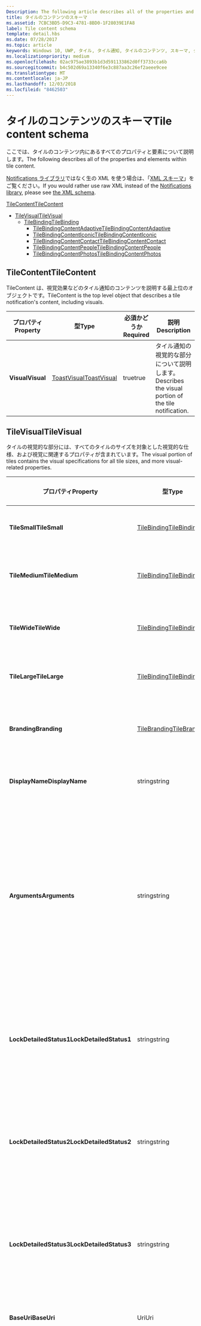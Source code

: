 ```yaml
---
Description: The following article describes all of the properties and elements within tile content.
title: タイルのコンテンツのスキーマ
ms.assetid: 7CBC3BD5-D9C3-4781-8BD0-1F28039E1FA8
label: Tile content schema
template: detail.hbs
ms.date: 07/28/2017
ms.topic: article
keywords: Windows 10, UWP, タイル, タイル通知, タイルのコンテンツ, スキーマ, タイルのペイロード
ms.localizationpriority: medium
ms.openlocfilehash: 02ac975ae3893b1d3d591133862d0ff3733cca6b
ms.sourcegitcommit: b4c502d69a13340f6e3c887aa3c26ef2aeee9cee
ms.translationtype: MT
ms.contentlocale: ja-JP
ms.lasthandoff: 12/03/2018
ms.locfileid: "8462503"
---
```

# <a name="tile-content-schema"></a><span data-ttu-id="1b57e-103">タイルのコンテンツのスキーマ</span><span class="sxs-lookup"><span data-stu-id="1b57e-103">Tile content schema</span></span>

 

<span data-ttu-id="1b57e-104">ここでは、タイルのコンテンツ内にあるすべてのプロパティと要素について説明します。</span><span class="sxs-lookup"><span data-stu-id="1b57e-104">The following describes all of the properties and elements within tile content.</span></span>

<span data-ttu-id="1b57e-105">[Notifications ライブラリ](https://www.nuget.org/packages/Microsoft.Toolkit.Uwp.Notifications/)ではなく生の XML を使う場合は、「[XML スキーマ](../tiles-and-notifications/adaptive-tiles-schema.md)」をご覧ください。</span><span class="sxs-lookup"><span data-stu-id="1b57e-105">If you would rather use raw XML instead of the [Notifications library](https://www.nuget.org/packages/Microsoft.Toolkit.Uwp.Notifications/), please see [the XML schema](../tiles-and-notifications/adaptive-tiles-schema.md).</span></span>

[<span data-ttu-id="1b57e-106">TileContent</span><span class="sxs-lookup"><span data-stu-id="1b57e-106">TileContent</span></span>](#tilecontent)
* [<span data-ttu-id="1b57e-107">TileVisual</span><span class="sxs-lookup"><span data-stu-id="1b57e-107">TileVisual</span></span>](#tilevisual)
  * [<span data-ttu-id="1b57e-108">TileBinding</span><span class="sxs-lookup"><span data-stu-id="1b57e-108">TileBinding</span></span>](#tilebinding)
    * [<span data-ttu-id="1b57e-109">TileBindingContentAdaptive</span><span class="sxs-lookup"><span data-stu-id="1b57e-109">TileBindingContentAdaptive</span></span>](#TileBindingContentAdaptive)
    * [<span data-ttu-id="1b57e-110">TileBindingContentIconic</span><span class="sxs-lookup"><span data-stu-id="1b57e-110">TileBindingContentIconic</span></span>](#TileBindingContentIconic)
    * [<span data-ttu-id="1b57e-111">TileBindingContentContact</span><span class="sxs-lookup"><span data-stu-id="1b57e-111">TileBindingContentContact</span></span>](#TileBindingContentContact)
    * [<span data-ttu-id="1b57e-112">TileBindingContentPeople</span><span class="sxs-lookup"><span data-stu-id="1b57e-112">TileBindingContentPeople</span></span>](#TileBindingContentPeople)
    * [<span data-ttu-id="1b57e-113">TileBindingContentPhotos</span><span class="sxs-lookup"><span data-stu-id="1b57e-113">TileBindingContentPhotos</span></span>](#TileBindingContentPhotos)


## <a name="tilecontent"></a><span data-ttu-id="1b57e-114">TileContent</span><span class="sxs-lookup"><span data-stu-id="1b57e-114">TileContent</span></span>
<span data-ttu-id="1b57e-115">TileContent は、視覚効果などのタイル通知のコンテンツを説明する最上位のオブジェクトです。</span><span class="sxs-lookup"><span data-stu-id="1b57e-115">TileContent is the top level object that describes a tile notification's content, including visuals.</span></span>

| <span data-ttu-id="1b57e-116">プロパティ</span><span class="sxs-lookup"><span data-stu-id="1b57e-116">Property</span></span> | <span data-ttu-id="1b57e-117">型</span><span class="sxs-lookup"><span data-stu-id="1b57e-117">Type</span></span> | <span data-ttu-id="1b57e-118">必須かどうか</span><span class="sxs-lookup"><span data-stu-id="1b57e-118">Required</span></span> | <span data-ttu-id="1b57e-119">説明</span><span class="sxs-lookup"><span data-stu-id="1b57e-119">Description</span></span> |
|---|---|---|---|
| **<span data-ttu-id="1b57e-120">Visual</span><span class="sxs-lookup"><span data-stu-id="1b57e-120">Visual</span></span>** | [<span data-ttu-id="1b57e-121">ToastVisual</span><span class="sxs-lookup"><span data-stu-id="1b57e-121">ToastVisual</span></span>](#tilevisual) | <span data-ttu-id="1b57e-122">true</span><span class="sxs-lookup"><span data-stu-id="1b57e-122">true</span></span> | <span data-ttu-id="1b57e-123">タイル通知の視覚的な部分について説明します。</span><span class="sxs-lookup"><span data-stu-id="1b57e-123">Describes the visual portion of the tile notification.</span></span> |


## <a name="tilevisual"></a><span data-ttu-id="1b57e-124">TileVisual</span><span class="sxs-lookup"><span data-stu-id="1b57e-124">TileVisual</span></span>
<span data-ttu-id="1b57e-125">タイルの視覚的な部分には、すべてのタイルのサイズを対象とした視覚的な仕様、および視覚に関連するプロパティが含まれています。</span><span class="sxs-lookup"><span data-stu-id="1b57e-125">The visual portion of tiles contains the visual specifications for all tile sizes, and more visual-related properties.</span></span>

| <span data-ttu-id="1b57e-126">プロパティ</span><span class="sxs-lookup"><span data-stu-id="1b57e-126">Property</span></span> | <span data-ttu-id="1b57e-127">型</span><span class="sxs-lookup"><span data-stu-id="1b57e-127">Type</span></span> | <span data-ttu-id="1b57e-128">必須かどうか</span><span class="sxs-lookup"><span data-stu-id="1b57e-128">Required</span></span> | <span data-ttu-id="1b57e-129">説明</span><span class="sxs-lookup"><span data-stu-id="1b57e-129">Description</span></span> |
|---|---|---|---|
| **<span data-ttu-id="1b57e-130">TileSmall</span><span class="sxs-lookup"><span data-stu-id="1b57e-130">TileSmall</span></span>** | [<span data-ttu-id="1b57e-131">TileBinding</span><span class="sxs-lookup"><span data-stu-id="1b57e-131">TileBinding</span></span>](#tilebinding) | <span data-ttu-id="1b57e-132">false</span><span class="sxs-lookup"><span data-stu-id="1b57e-132">false</span></span> | <span data-ttu-id="1b57e-133">小さいタイルのサイズに対応したコンテンツを指定するための、小さいバインディングが提供されます (オプション)。</span><span class="sxs-lookup"><span data-stu-id="1b57e-133">Provide an optional small binding to specify content for the small tile size.</span></span> |
| **<span data-ttu-id="1b57e-134">TileMedium</span><span class="sxs-lookup"><span data-stu-id="1b57e-134">TileMedium</span></span>** | [<span data-ttu-id="1b57e-135">TileBinding</span><span class="sxs-lookup"><span data-stu-id="1b57e-135">TileBinding</span></span>](#tilebinding) | <span data-ttu-id="1b57e-136">false</span><span class="sxs-lookup"><span data-stu-id="1b57e-136">false</span></span> | <span data-ttu-id="1b57e-137">中型のタイルのサイズに対応したコンテンツを指定するための、中型のバインディングが提供されます (オプション)。</span><span class="sxs-lookup"><span data-stu-id="1b57e-137">Provide an optional medium binding to specify content for the medium tile size.</span></span> |
| **<span data-ttu-id="1b57e-138">TileWide</span><span class="sxs-lookup"><span data-stu-id="1b57e-138">TileWide</span></span>** | [<span data-ttu-id="1b57e-139">TileBinding</span><span class="sxs-lookup"><span data-stu-id="1b57e-139">TileBinding</span></span>](#tilebinding) | <span data-ttu-id="1b57e-140">false</span><span class="sxs-lookup"><span data-stu-id="1b57e-140">false</span></span> | <span data-ttu-id="1b57e-141">ワイドなタイルのサイズに対応したコンテンツを指定するための、ワイド サイズのバインディングが提供されます (オプション)。</span><span class="sxs-lookup"><span data-stu-id="1b57e-141">Provide an optional wide binding to specify content for the wide tile size.</span></span> |
| **<span data-ttu-id="1b57e-142">TileLarge</span><span class="sxs-lookup"><span data-stu-id="1b57e-142">TileLarge</span></span>** | [<span data-ttu-id="1b57e-143">TileBinding</span><span class="sxs-lookup"><span data-stu-id="1b57e-143">TileBinding</span></span>](#tilebinding) | <span data-ttu-id="1b57e-144">false</span><span class="sxs-lookup"><span data-stu-id="1b57e-144">false</span></span> | <span data-ttu-id="1b57e-145">大きいタイルのサイズに対応したコンテンツを指定するための、大きいバインディングが提供されます (オプション)。</span><span class="sxs-lookup"><span data-stu-id="1b57e-145">Provide an optional large binding to specify content for the large tile size.</span></span> |
| **<span data-ttu-id="1b57e-146">Branding</span><span class="sxs-lookup"><span data-stu-id="1b57e-146">Branding</span></span>** | [<span data-ttu-id="1b57e-147">TileBranding</span><span class="sxs-lookup"><span data-stu-id="1b57e-147">TileBranding</span></span>](#tilebranding) | <span data-ttu-id="1b57e-148">false</span><span class="sxs-lookup"><span data-stu-id="1b57e-148">false</span></span> | <span data-ttu-id="1b57e-149">アプリのブランドを表示するためにタイルで使用されるフォームです。</span><span class="sxs-lookup"><span data-stu-id="1b57e-149">The form that the tile should use to display the app's brand.</span></span> <span data-ttu-id="1b57e-150">既定では、既定のタイルからブランド化を継承します。</span><span class="sxs-lookup"><span data-stu-id="1b57e-150">By default, inherits branding from the default tile.</span></span> |
| **<span data-ttu-id="1b57e-151">DisplayName</span><span class="sxs-lookup"><span data-stu-id="1b57e-151">DisplayName</span></span>** | <span data-ttu-id="1b57e-152">string</span><span class="sxs-lookup"><span data-stu-id="1b57e-152">string</span></span> | <span data-ttu-id="1b57e-153">false</span><span class="sxs-lookup"><span data-stu-id="1b57e-153">false</span></span> | <span data-ttu-id="1b57e-154">この通知が表示されているときにタイルの表示名を上書きする文字列です (オプション)。</span><span class="sxs-lookup"><span data-stu-id="1b57e-154">An optional string to override the tile's display name while showing this notification.</span></span> |
| **<span data-ttu-id="1b57e-155">Arguments</span><span class="sxs-lookup"><span data-stu-id="1b57e-155">Arguments</span></span>** | <span data-ttu-id="1b57e-156">string</span><span class="sxs-lookup"><span data-stu-id="1b57e-156">string</span></span> | <span data-ttu-id="1b57e-157">false</span><span class="sxs-lookup"><span data-stu-id="1b57e-157">false</span></span> | <span data-ttu-id="1b57e-158">Anniversary Update の新機能: アプリで定義されたデータです。ユーザーがライブ タイルからアプリを起動したときに、LaunchActivatedEventArgs の TileActivatedInfo プロパティを使用してアプリに戻されます。</span><span class="sxs-lookup"><span data-stu-id="1b57e-158">New in Anniversary Update: App-defined data that is passed back to your app via the TileActivatedInfo property on LaunchActivatedEventArgs when the user launches your app from the Live Tile.</span></span> <span data-ttu-id="1b57e-159">これにより、ユーザーがライブ タイルをタップしたときに表示されたタイル通知がどれであるかがわかります。</span><span class="sxs-lookup"><span data-stu-id="1b57e-159">This allows you to know which tile notifications your user saw when they tapped your Live Tile.</span></span> <span data-ttu-id="1b57e-160">Anniversary Update が適用されていないデバイスでは、このプロパティは無視されるだけです。</span><span class="sxs-lookup"><span data-stu-id="1b57e-160">On devices without the Anniversary Update, this will simply be ignored.</span></span> |
| **<span data-ttu-id="1b57e-161">LockDetailedStatus1</span><span class="sxs-lookup"><span data-stu-id="1b57e-161">LockDetailedStatus1</span></span>** | <span data-ttu-id="1b57e-162">string</span><span class="sxs-lookup"><span data-stu-id="1b57e-162">string</span></span> | <span data-ttu-id="1b57e-163">false</span><span class="sxs-lookup"><span data-stu-id="1b57e-163">false</span></span> | <span data-ttu-id="1b57e-164">これを指定する場合は、TileWide バインディングも指定する必要があります。</span><span class="sxs-lookup"><span data-stu-id="1b57e-164">If you specify this, you must also provide a TileWide binding.</span></span> <span data-ttu-id="1b57e-165">このプロパティは、ユーザーがタイルを状態の詳細を表示するアプリとして選択した場合に、ロック画面に表示されるテキストの最初の行に該当します。</span><span class="sxs-lookup"><span data-stu-id="1b57e-165">This is the first line of text that will be displayed on the lock screen if the user has selected your tile as their detailed status app.</span></span> |
| **<span data-ttu-id="1b57e-166">LockDetailedStatus2</span><span class="sxs-lookup"><span data-stu-id="1b57e-166">LockDetailedStatus2</span></span>** | <span data-ttu-id="1b57e-167">string</span><span class="sxs-lookup"><span data-stu-id="1b57e-167">string</span></span> | <span data-ttu-id="1b57e-168">false</span><span class="sxs-lookup"><span data-stu-id="1b57e-168">false</span></span> | <span data-ttu-id="1b57e-169">これを指定する場合は、TileWide バインディングも指定する必要があります。</span><span class="sxs-lookup"><span data-stu-id="1b57e-169">If you specify this, you must also provide a TileWide binding.</span></span> <span data-ttu-id="1b57e-170">このプロパティは、ユーザーがタイルを状態の詳細を表示するアプリとして選択した場合に、ロック画面に表示されるテキストの 2 行目に該当します。</span><span class="sxs-lookup"><span data-stu-id="1b57e-170">This is the second line of text that will be displayed on the lock screen if the user has selected your tile as their detailed status app.</span></span> |
| **<span data-ttu-id="1b57e-171">LockDetailedStatus3</span><span class="sxs-lookup"><span data-stu-id="1b57e-171">LockDetailedStatus3</span></span>** | <span data-ttu-id="1b57e-172">string</span><span class="sxs-lookup"><span data-stu-id="1b57e-172">string</span></span> | <span data-ttu-id="1b57e-173">false</span><span class="sxs-lookup"><span data-stu-id="1b57e-173">false</span></span> | <span data-ttu-id="1b57e-174">これを指定する場合は、TileWide バインディングも指定する必要があります。</span><span class="sxs-lookup"><span data-stu-id="1b57e-174">If you specify this, you must also provide a TileWide binding.</span></span> <span data-ttu-id="1b57e-175">このプロパティは、ユーザーがタイルを状態の詳細を表示するアプリとして選択した場合に、ロック画面に表示されるテキストの 3 行目に該当します。</span><span class="sxs-lookup"><span data-stu-id="1b57e-175">This is the third line of text that will be displayed on the lock screen if the user has selected your tile as their detailed status app.</span></span> |
| **<span data-ttu-id="1b57e-176">BaseUri</span><span class="sxs-lookup"><span data-stu-id="1b57e-176">BaseUri</span></span>** | <span data-ttu-id="1b57e-177">Uri</span><span class="sxs-lookup"><span data-stu-id="1b57e-177">Uri</span></span> | <span data-ttu-id="1b57e-178">false</span><span class="sxs-lookup"><span data-stu-id="1b57e-178">false</span></span> | <span data-ttu-id="1b57e-179">画像ソースの属性において相対 URL と組み合わされる、既定のベース URL です。</span><span class="sxs-lookup"><span data-stu-id="1b57e-179">A default base URL that is combined with relative URLs in image source attributes.</span></span> |
| **<span data-ttu-id="1b57e-180">AddImageQuery</span><span class="sxs-lookup"><span data-stu-id="1b57e-180">AddImageQuery</span></span>** | <span data-ttu-id="1b57e-181">bool?</span><span class="sxs-lookup"><span data-stu-id="1b57e-181">bool?</span></span> | <span data-ttu-id="1b57e-182">false</span><span class="sxs-lookup"><span data-stu-id="1b57e-182">false</span></span> | <span data-ttu-id="1b57e-183">true に設定すると、トースト通知で指定された画像 URL に Windows がクエリ文字列を追加できるようになります。</span><span class="sxs-lookup"><span data-stu-id="1b57e-183">Set to "true" to allow Windows to append a query string to the image URL supplied in the toast notification.</span></span> <span data-ttu-id="1b57e-184">この属性は、サーバーが画像をホストしていてクエリ文字列を処理できる場合に使用します。サーバーがこのために、クエリ文字列に基づいて画像の変化形を取得しているか、またはクエリ文字列を無視して使わずに指定の画像を返しているかどうかは問いません。</span><span class="sxs-lookup"><span data-stu-id="1b57e-184">Use this attribute if your server hosts images and can handle query strings, either by retrieving an image variant based on the query strings or by ignoring the query string and returning the image as specified without the query string.</span></span> <span data-ttu-id="1b57e-185">このクエリ文字列は、スケール、コントラスト設定、および言語を指定するものです。たとえば、通知で指定されている値 "www.website.com/images/hello.png" は "www.website.com/images/hello.png?ms-scale=100&ms-contrast=standard&ms-lang=en-us" になります。</span><span class="sxs-lookup"><span data-stu-id="1b57e-185">This query string specifies scale, contrast setting, and language; for instance, a value of "www.website.com/images/hello.png" given in the notification becomes "www.website.com/images/hello.png?ms-scale=100&ms-contrast=standard&ms-lang=en-us"</span></span> |
| **<span data-ttu-id="1b57e-186">Language</span><span class="sxs-lookup"><span data-stu-id="1b57e-186">Language</span></span>**| <span data-ttu-id="1b57e-187">string</span><span class="sxs-lookup"><span data-stu-id="1b57e-187">string</span></span> | <span data-ttu-id="1b57e-188">false</span><span class="sxs-lookup"><span data-stu-id="1b57e-188">false</span></span> | <span data-ttu-id="1b57e-189">ローカライズされたリソースを使用する際の視覚的なペイロードの対象ロケールです。"en-US" や "fr-FR" のように BCP-47 言語タグとして指定されます。</span><span class="sxs-lookup"><span data-stu-id="1b57e-189">The target locale of the visual payload when using localized resources, specified as BCP-47 language tags such as "en-US" or "fr-FR".</span></span> <span data-ttu-id="1b57e-190">このロケールは、バインディングかテキストで指定されるあらゆるロケールによって上書きされます。</span><span class="sxs-lookup"><span data-stu-id="1b57e-190">This locale is overridden by any locale specified in binding or text.</span></span> <span data-ttu-id="1b57e-191">未指定の場合は、システム ロケールが代わりに使用されます。</span><span class="sxs-lookup"><span data-stu-id="1b57e-191">If not provided, the system locale will be used instead.</span></span> |


## <a name="tilebinding"></a><span data-ttu-id="1b57e-192">TileBinding</span><span class="sxs-lookup"><span data-stu-id="1b57e-192">TileBinding</span></span>
<span data-ttu-id="1b57e-193">バインディング オブジェクトには、特定のタイルのサイズに対応した視覚的なコンテンツが含まれています。</span><span class="sxs-lookup"><span data-stu-id="1b57e-193">The binding object contains the visual content for a specific tile size.</span></span>

| <span data-ttu-id="1b57e-194">プロパティ</span><span class="sxs-lookup"><span data-stu-id="1b57e-194">Property</span></span> | <span data-ttu-id="1b57e-195">型</span><span class="sxs-lookup"><span data-stu-id="1b57e-195">Type</span></span> | <span data-ttu-id="1b57e-196">必須かどうか</span><span class="sxs-lookup"><span data-stu-id="1b57e-196">Required</span></span> | <span data-ttu-id="1b57e-197">説明</span><span class="sxs-lookup"><span data-stu-id="1b57e-197">Description</span></span> |
|---|---|---|---|
| **<span data-ttu-id="1b57e-198">Content</span><span class="sxs-lookup"><span data-stu-id="1b57e-198">Content</span></span>** | [<span data-ttu-id="1b57e-199">ITileBindingContent</span><span class="sxs-lookup"><span data-stu-id="1b57e-199">ITileBindingContent</span></span>](#itilebindingcontent) | <span data-ttu-id="1b57e-200">false</span><span class="sxs-lookup"><span data-stu-id="1b57e-200">false</span></span> | <span data-ttu-id="1b57e-201">タイルに表示される視覚的なコンテンツです。</span><span class="sxs-lookup"><span data-stu-id="1b57e-201">The visual content to display on the tile.</span></span> <span data-ttu-id="1b57e-202">[TileBindingContentAdaptive](#tilebindingcontentadaptive)、[TileBindingContentIconic](#TileBindingContentIconic)、[TileBindingContentContact](#TileBindingContentContact)、[TileBindingContentPeople](#TileBindingContentPeople)、または [TileBindingContentPhotos](#TileBindingContentPhotos) のいずれかです。</span><span class="sxs-lookup"><span data-stu-id="1b57e-202">One of [TileBindingContentAdaptive](#tilebindingcontentadaptive), [TileBindingContentIconic](#TileBindingContentIconic), [TileBindingContentContact](#TileBindingContentContact), [TileBindingContentPeople](#TileBindingContentPeople), or [TileBindingContentPhotos](#TileBindingContentPhotos).</span></span> |
| **<span data-ttu-id="1b57e-203">Branding</span><span class="sxs-lookup"><span data-stu-id="1b57e-203">Branding</span></span>** | [<span data-ttu-id="1b57e-204">TileBranding</span><span class="sxs-lookup"><span data-stu-id="1b57e-204">TileBranding</span></span>](#tilebranding) | <span data-ttu-id="1b57e-205">false</span><span class="sxs-lookup"><span data-stu-id="1b57e-205">false</span></span> | <span data-ttu-id="1b57e-206">アプリのブランドを表示するためにタイルで使用されるフォームです。</span><span class="sxs-lookup"><span data-stu-id="1b57e-206">The form that the tile should use to display the app's brand.</span></span> <span data-ttu-id="1b57e-207">既定では、既定のタイルからブランド化を継承します。</span><span class="sxs-lookup"><span data-stu-id="1b57e-207">By default, inherits branding from the default tile.</span></span> |
| **<span data-ttu-id="1b57e-208">DisplayName</span><span class="sxs-lookup"><span data-stu-id="1b57e-208">DisplayName</span></span>** | <span data-ttu-id="1b57e-209">string</span><span class="sxs-lookup"><span data-stu-id="1b57e-209">string</span></span> | <span data-ttu-id="1b57e-210">false</span><span class="sxs-lookup"><span data-stu-id="1b57e-210">false</span></span> | <span data-ttu-id="1b57e-211">このタイルのサイズに対応したタイルの表示名を上書きする文字列です (オプション)。</span><span class="sxs-lookup"><span data-stu-id="1b57e-211">An optional string to override the tile's display name for this tile size.</span></span> |
| **<span data-ttu-id="1b57e-212">Arguments</span><span class="sxs-lookup"><span data-stu-id="1b57e-212">Arguments</span></span>** | <span data-ttu-id="1b57e-213">string</span><span class="sxs-lookup"><span data-stu-id="1b57e-213">string</span></span> | <span data-ttu-id="1b57e-214">false</span><span class="sxs-lookup"><span data-stu-id="1b57e-214">false</span></span> | <span data-ttu-id="1b57e-215">Anniversary Update の新機能: アプリで定義されたデータです。ユーザーがライブ タイルからアプリを起動したときに、LaunchActivatedEventArgs の TileActivatedInfo プロパティを使用してアプリに戻されます。</span><span class="sxs-lookup"><span data-stu-id="1b57e-215">New in Anniversary Update: App-defined data that is passed back to your app via the TileActivatedInfo property on LaunchActivatedEventArgs when the user launches your app from the Live Tile.</span></span> <span data-ttu-id="1b57e-216">これにより、ユーザーがライブ タイルをタップしたときに表示されたタイル通知がどれであるかがわかります。</span><span class="sxs-lookup"><span data-stu-id="1b57e-216">This allows you to know which tile notifications your user saw when they tapped your Live Tile.</span></span> <span data-ttu-id="1b57e-217">Anniversary Update が適用されていないデバイスでは、このプロパティは無視されるだけです。</span><span class="sxs-lookup"><span data-stu-id="1b57e-217">On devices without the Anniversary Update, this will simply be ignored.</span></span> |
| **<span data-ttu-id="1b57e-218">BaseUri</span><span class="sxs-lookup"><span data-stu-id="1b57e-218">BaseUri</span></span>** | <span data-ttu-id="1b57e-219">Uri</span><span class="sxs-lookup"><span data-stu-id="1b57e-219">Uri</span></span> | <span data-ttu-id="1b57e-220">false</span><span class="sxs-lookup"><span data-stu-id="1b57e-220">false</span></span> | <span data-ttu-id="1b57e-221">画像ソースの属性において相対 URL と組み合わされる、既定のベース URL です。</span><span class="sxs-lookup"><span data-stu-id="1b57e-221">A default base URL that is combined with relative URLs in image source attributes.</span></span> |
| **<span data-ttu-id="1b57e-222">AddImageQuery</span><span class="sxs-lookup"><span data-stu-id="1b57e-222">AddImageQuery</span></span>** | <span data-ttu-id="1b57e-223">bool?</span><span class="sxs-lookup"><span data-stu-id="1b57e-223">bool?</span></span> | <span data-ttu-id="1b57e-224">false</span><span class="sxs-lookup"><span data-stu-id="1b57e-224">false</span></span> | <span data-ttu-id="1b57e-225">true に設定すると、トースト通知で指定された画像 URL に Windows がクエリ文字列を追加できるようになります。</span><span class="sxs-lookup"><span data-stu-id="1b57e-225">Set to "true" to allow Windows to append a query string to the image URL supplied in the toast notification.</span></span> <span data-ttu-id="1b57e-226">この属性は、サーバーが画像をホストしていてクエリ文字列を処理できる場合に使用します。サーバーがこのために、クエリ文字列に基づいて画像の変化形を取得しているか、またはクエリ文字列を無視して使わずに指定の画像を返しているかどうかは問いません。</span><span class="sxs-lookup"><span data-stu-id="1b57e-226">Use this attribute if your server hosts images and can handle query strings, either by retrieving an image variant based on the query strings or by ignoring the query string and returning the image as specified without the query string.</span></span> <span data-ttu-id="1b57e-227">このクエリ文字列は、スケール、コントラスト設定、および言語を指定するものです。たとえば、通知で指定されている値 "www.website.com/images/hello.png" は "www.website.com/images/hello.png?ms-scale=100&ms-contrast=standard&ms-lang=en-us" になります。</span><span class="sxs-lookup"><span data-stu-id="1b57e-227">This query string specifies scale, contrast setting, and language; for instance, a value of "www.website.com/images/hello.png" given in the notification becomes "www.website.com/images/hello.png?ms-scale=100&ms-contrast=standard&ms-lang=en-us"</span></span> |
| **<span data-ttu-id="1b57e-228">Language</span><span class="sxs-lookup"><span data-stu-id="1b57e-228">Language</span></span>**| <span data-ttu-id="1b57e-229">string</span><span class="sxs-lookup"><span data-stu-id="1b57e-229">string</span></span> | <span data-ttu-id="1b57e-230">false</span><span class="sxs-lookup"><span data-stu-id="1b57e-230">false</span></span> | <span data-ttu-id="1b57e-231">ローカライズされたリソースを使用する際の視覚的なペイロードの対象ロケールです。"en-US" や "fr-FR" のように BCP-47 言語タグとして指定されます。</span><span class="sxs-lookup"><span data-stu-id="1b57e-231">The target locale of the visual payload when using localized resources, specified as BCP-47 language tags such as "en-US" or "fr-FR".</span></span> <span data-ttu-id="1b57e-232">このロケールは、バインディングかテキストで指定されるあらゆるロケールによって上書きされます。</span><span class="sxs-lookup"><span data-stu-id="1b57e-232">This locale is overridden by any locale specified in binding or text.</span></span> <span data-ttu-id="1b57e-233">未指定の場合は、システム ロケールが代わりに使用されます。</span><span class="sxs-lookup"><span data-stu-id="1b57e-233">If not provided, the system locale will be used instead.</span></span> |


## <a name="itilebindingcontent"></a><span data-ttu-id="1b57e-234">ITileBindingContent</span><span class="sxs-lookup"><span data-stu-id="1b57e-234">ITileBindingContent</span></span>
<span data-ttu-id="1b57e-235">タイルのバインディング コンテンツのマーカー インターフェイスです。</span><span class="sxs-lookup"><span data-stu-id="1b57e-235">Marker interface for tile binding content.</span></span> <span data-ttu-id="1b57e-236">これらを使用することで、タイルをどのように表示するかを選択できます。アダプティブ、または特別なテンプレートのいずれかを選択できます。</span><span class="sxs-lookup"><span data-stu-id="1b57e-236">These let you choose what you want to specify your tile visuals in - Adaptive, or one of the special templates.</span></span>

| <span data-ttu-id="1b57e-237">実装</span><span class="sxs-lookup"><span data-stu-id="1b57e-237">Implementations</span></span> |
| --- |
| [<span data-ttu-id="1b57e-238">TileBindingContentAdaptive</span><span class="sxs-lookup"><span data-stu-id="1b57e-238">TileBindingContentAdaptive</span></span>](#TileBindingContentAdaptive) |
| [<span data-ttu-id="1b57e-239">TileBindingContentIconic</span><span class="sxs-lookup"><span data-stu-id="1b57e-239">TileBindingContentIconic</span></span>](#TileBindingContentIconic) |
| [<span data-ttu-id="1b57e-240">TileBindingContentContact</span><span class="sxs-lookup"><span data-stu-id="1b57e-240">TileBindingContentContact</span></span>](#TileBindingContentContact) |
| [<span data-ttu-id="1b57e-241">TileBindingContentPeople</span><span class="sxs-lookup"><span data-stu-id="1b57e-241">TileBindingContentPeople</span></span>](#TileBindingContentPeople) |
| [<span data-ttu-id="1b57e-242">TileBindingContentPhotos</span><span class="sxs-lookup"><span data-stu-id="1b57e-242">TileBindingContentPhotos</span></span>](#TileBindingContentPhotos) |


## <a name="tilebindingcontentadaptive"></a><span data-ttu-id="1b57e-243">TileBindingContentAdaptive</span><span class="sxs-lookup"><span data-stu-id="1b57e-243">TileBindingContentAdaptive</span></span>
<span data-ttu-id="1b57e-244">すべてのサイズでサポートされます。</span><span class="sxs-lookup"><span data-stu-id="1b57e-244">Supported on all sizes.</span></span> <span data-ttu-id="1b57e-245">タイルのコンテンツを指定する場合に推奨される方法です。</span><span class="sxs-lookup"><span data-stu-id="1b57e-245">This is the recommended way of specifying your tile content.</span></span> <span data-ttu-id="1b57e-246">アダプティブ タイル テンプレートは Windows 10 の新機能で、アダプティブなプロパティを利用してさまざまなカスタム タイルを作成できます。</span><span class="sxs-lookup"><span data-stu-id="1b57e-246">Adaptive Tile templates new in Windows 10, and you can create a wide variety of custom tiles through adaptive.</span></span>

| <span data-ttu-id="1b57e-247">プロパティ</span><span class="sxs-lookup"><span data-stu-id="1b57e-247">Property</span></span> | <span data-ttu-id="1b57e-248">型</span><span class="sxs-lookup"><span data-stu-id="1b57e-248">Type</span></span> | <span data-ttu-id="1b57e-249">必須かどうか</span><span class="sxs-lookup"><span data-stu-id="1b57e-249">Required</span></span> | <span data-ttu-id="1b57e-250">説明</span><span class="sxs-lookup"><span data-stu-id="1b57e-250">Description</span></span> |
|---|---|---|---|
| **<span data-ttu-id="1b57e-251">Children</span><span class="sxs-lookup"><span data-stu-id="1b57e-251">Children</span></span>** | <span data-ttu-id="1b57e-252">IList<[ITileBindingContentAdaptiveChild](#ITileBindingContentAdaptiveChild)></span><span class="sxs-lookup"><span data-stu-id="1b57e-252">IList<[ITileBindingContentAdaptiveChild](#ITileBindingContentAdaptiveChild)></span></span> | <span data-ttu-id="1b57e-253">false</span><span class="sxs-lookup"><span data-stu-id="1b57e-253">false</span></span> | <span data-ttu-id="1b57e-254">インラインの視覚要素です。</span><span class="sxs-lookup"><span data-stu-id="1b57e-254">The inline visual elements.</span></span> <span data-ttu-id="1b57e-255">[AdaptiveText](#adaptivetext)、[AdaptiveImage](#adaptiveimage)、および [AdaptiveGroup](#adaptivegroup) の各オブジェクトを追加することができます。</span><span class="sxs-lookup"><span data-stu-id="1b57e-255">[AdaptiveText](#adaptivetext), [AdaptiveImage](#adaptiveimage), and [AdaptiveGroup](#adaptivegroup) objects can be added.</span></span> <span data-ttu-id="1b57e-256">子は、垂直方向の StackPanel 形式で表示されます。</span><span class="sxs-lookup"><span data-stu-id="1b57e-256">The children are displayed in a vertical StackPanel fashion.</span></span> |
| **<span data-ttu-id="1b57e-257">BackgroundImage</span><span class="sxs-lookup"><span data-stu-id="1b57e-257">BackgroundImage</span></span>** | [<span data-ttu-id="1b57e-258">TileBackgroundImage</span><span class="sxs-lookup"><span data-stu-id="1b57e-258">TileBackgroundImage</span></span>](#tilebackgroundimage) | <span data-ttu-id="1b57e-259">false</span><span class="sxs-lookup"><span data-stu-id="1b57e-259">false</span></span> | <span data-ttu-id="1b57e-260">すべてのタイルのコンテンツの後ろに表示される背景画像です (オプション)。フルブリードで表示されます。</span><span class="sxs-lookup"><span data-stu-id="1b57e-260">An optional background image that gets displayed behind all the Tile content, full bleed.</span></span> |
| **<span data-ttu-id="1b57e-261">PeekImage</span><span class="sxs-lookup"><span data-stu-id="1b57e-261">PeekImage</span></span>** | [<span data-ttu-id="1b57e-262">TilePeekImage</span><span class="sxs-lookup"><span data-stu-id="1b57e-262">TilePeekImage</span></span>](#tilepeekimage) | <span data-ttu-id="1b57e-263">false</span><span class="sxs-lookup"><span data-stu-id="1b57e-263">false</span></span> | <span data-ttu-id="1b57e-264">タイルでアニメーション化されるプレビュー画像です (オプション)。</span><span class="sxs-lookup"><span data-stu-id="1b57e-264">An optional peek image that animates in from the top of the Tile.</span></span> |
| **<span data-ttu-id="1b57e-265">TextStacking</span><span class="sxs-lookup"><span data-stu-id="1b57e-265">TextStacking</span></span>** | [<span data-ttu-id="1b57e-266">TileTextStacking</span><span class="sxs-lookup"><span data-stu-id="1b57e-266">TileTextStacking</span></span>](#tiletextstacking) | <span data-ttu-id="1b57e-267">false</span><span class="sxs-lookup"><span data-stu-id="1b57e-267">false</span></span> | <span data-ttu-id="1b57e-268">子のコンテンツ全体を対象としたテキストの積み重ね (縦方向の配置) を制御します。</span><span class="sxs-lookup"><span data-stu-id="1b57e-268">Controls the text stacking (vertical alignment) of the children content as a whole.</span></span> |


## <a name="adaptivetext"></a><span data-ttu-id="1b57e-269">AdaptiveText</span><span class="sxs-lookup"><span data-stu-id="1b57e-269">AdaptiveText</span></span>
<span data-ttu-id="1b57e-270">アダプティブなテキスト要素です。</span><span class="sxs-lookup"><span data-stu-id="1b57e-270">An adaptive text element.</span></span>

| <span data-ttu-id="1b57e-271">プロパティ</span><span class="sxs-lookup"><span data-stu-id="1b57e-271">Property</span></span> | <span data-ttu-id="1b57e-272">型</span><span class="sxs-lookup"><span data-stu-id="1b57e-272">Type</span></span> | <span data-ttu-id="1b57e-273">必須かどうか</span><span class="sxs-lookup"><span data-stu-id="1b57e-273">Required</span></span> |<span data-ttu-id="1b57e-274">説明</span><span class="sxs-lookup"><span data-stu-id="1b57e-274">Description</span></span> |
|---|---|---|---|
| **<span data-ttu-id="1b57e-275">Text</span><span class="sxs-lookup"><span data-stu-id="1b57e-275">Text</span></span>** | <span data-ttu-id="1b57e-276">string</span><span class="sxs-lookup"><span data-stu-id="1b57e-276">string</span></span> | <span data-ttu-id="1b57e-277">false</span><span class="sxs-lookup"><span data-stu-id="1b57e-277">false</span></span> | <span data-ttu-id="1b57e-278">表示するテキストです。</span><span class="sxs-lookup"><span data-stu-id="1b57e-278">The text to display.</span></span> |
| **<span data-ttu-id="1b57e-279">HintStyle</span><span class="sxs-lookup"><span data-stu-id="1b57e-279">HintStyle</span></span>** | [<span data-ttu-id="1b57e-280">AdaptiveTextStyle</span><span class="sxs-lookup"><span data-stu-id="1b57e-280">AdaptiveTextStyle</span></span>](#adaptivetextstyle) | <span data-ttu-id="1b57e-281">false</span><span class="sxs-lookup"><span data-stu-id="1b57e-281">false</span></span> | <span data-ttu-id="1b57e-282">このスタイルは、テキストのフォント サイズ、太さ、および不透明度を制御します。</span><span class="sxs-lookup"><span data-stu-id="1b57e-282">The style controls the text's font size, weight, and opacity.</span></span> |
| **<span data-ttu-id="1b57e-283">HintWrap</span><span class="sxs-lookup"><span data-stu-id="1b57e-283">HintWrap</span></span>** | <span data-ttu-id="1b57e-284">bool?</span><span class="sxs-lookup"><span data-stu-id="1b57e-284">bool?</span></span> | <span data-ttu-id="1b57e-285">false</span><span class="sxs-lookup"><span data-stu-id="1b57e-285">false</span></span> | <span data-ttu-id="1b57e-286">true に設定すると、テキストの折り返しが有効になります。</span><span class="sxs-lookup"><span data-stu-id="1b57e-286">Set this to true to enable text wrapping.</span></span> <span data-ttu-id="1b57e-287">既定は false です。</span><span class="sxs-lookup"><span data-stu-id="1b57e-287">Default to false.</span></span> |
| **<span data-ttu-id="1b57e-288">HintMaxLines</span><span class="sxs-lookup"><span data-stu-id="1b57e-288">HintMaxLines</span></span>** | <span data-ttu-id="1b57e-289">int?</span><span class="sxs-lookup"><span data-stu-id="1b57e-289">int?</span></span> | <span data-ttu-id="1b57e-290">false</span><span class="sxs-lookup"><span data-stu-id="1b57e-290">false</span></span> | <span data-ttu-id="1b57e-291">表示が許可される、テキスト要素の最大行数です。</span><span class="sxs-lookup"><span data-stu-id="1b57e-291">The maximum number of lines the text element is allowed to display.</span></span> |
| **<span data-ttu-id="1b57e-292">HintMinLines</span><span class="sxs-lookup"><span data-stu-id="1b57e-292">HintMinLines</span></span>** | <span data-ttu-id="1b57e-293">int?</span><span class="sxs-lookup"><span data-stu-id="1b57e-293">int?</span></span> | <span data-ttu-id="1b57e-294">false</span><span class="sxs-lookup"><span data-stu-id="1b57e-294">false</span></span> | <span data-ttu-id="1b57e-295">表示する必要のある、テキスト要素の最小行数です。</span><span class="sxs-lookup"><span data-stu-id="1b57e-295">The minimum number of lines the text element must display.</span></span> |
| **<span data-ttu-id="1b57e-296">HintAlign</span><span class="sxs-lookup"><span data-stu-id="1b57e-296">HintAlign</span></span>** | [<span data-ttu-id="1b57e-297">AdaptiveTextAlign</span><span class="sxs-lookup"><span data-stu-id="1b57e-297">AdaptiveTextAlign</span></span>](#adaptivetextalign) | <span data-ttu-id="1b57e-298">false</span><span class="sxs-lookup"><span data-stu-id="1b57e-298">false</span></span> | <span data-ttu-id="1b57e-299">テキストの水平方向の配置です。</span><span class="sxs-lookup"><span data-stu-id="1b57e-299">The horizontal alignment of the text.</span></span> |
| **<span data-ttu-id="1b57e-300">Language</span><span class="sxs-lookup"><span data-stu-id="1b57e-300">Language</span></span>** | <span data-ttu-id="1b57e-301">string</span><span class="sxs-lookup"><span data-stu-id="1b57e-301">string</span></span> | <span data-ttu-id="1b57e-302">false</span><span class="sxs-lookup"><span data-stu-id="1b57e-302">false</span></span> | <span data-ttu-id="1b57e-303">XML ペイロードの対象ロケールです。"en-US" や "fr-FR" のように BCP-47 言語タグとして指定されます。</span><span class="sxs-lookup"><span data-stu-id="1b57e-303">The target locale of the XML payload, specified as a BCP-47 language tags such as "en-US" or "fr-FR".</span></span> <span data-ttu-id="1b57e-304">ここで指定されたロケールは、バインディングか視覚的な要素で指定されたその他のあらゆるロケールを上書きします。</span><span class="sxs-lookup"><span data-stu-id="1b57e-304">The locale specified here overrides any other specified locale, such as that in binding or visual.</span></span> <span data-ttu-id="1b57e-305">この値がリテラル文字列の場合、この属性の既定値はユーザーの UI 言語になります。</span><span class="sxs-lookup"><span data-stu-id="1b57e-305">If this value is a literal string, this attribute defaults to the user's UI language.</span></span> <span data-ttu-id="1b57e-306">この値が文字列リファレンスの場合、この属性の既定値は、文字列を解決する際に Windows ランタイムで選択されたロケールになります。</span><span class="sxs-lookup"><span data-stu-id="1b57e-306">If this value is a string reference, this attribute defaults to the locale chosen by Windows Runtime in resolving the string.</span></span> |


### <a name="adaptivetextstyle"></a><span data-ttu-id="1b57e-307">AdaptiveTextStyle</span><span class="sxs-lookup"><span data-stu-id="1b57e-307">AdaptiveTextStyle</span></span>
<span data-ttu-id="1b57e-308">テキスト スタイルは、フォント サイズ、太さ、および不透明度を制御します。</span><span class="sxs-lookup"><span data-stu-id="1b57e-308">Text style controls font size, weight, and opacity.</span></span> <span data-ttu-id="1b57e-309">"Subtle" の不透明度は 60% の不透明度になります。</span><span class="sxs-lookup"><span data-stu-id="1b57e-309">Subtle opacity is 60% opaque.</span></span>

| <span data-ttu-id="1b57e-310">値</span><span class="sxs-lookup"><span data-stu-id="1b57e-310">Value</span></span> | <span data-ttu-id="1b57e-311">意味</span><span class="sxs-lookup"><span data-stu-id="1b57e-311">Meaning</span></span> |
|---|---|
| **<span data-ttu-id="1b57e-312">Default</span><span class="sxs-lookup"><span data-stu-id="1b57e-312">Default</span></span>** | <span data-ttu-id="1b57e-313">既定値です。</span><span class="sxs-lookup"><span data-stu-id="1b57e-313">Default value.</span></span> <span data-ttu-id="1b57e-314">スタイルがレンダラーによって決定されます。</span><span class="sxs-lookup"><span data-stu-id="1b57e-314">Style is determined by the renderer.</span></span> |
| **<span data-ttu-id="1b57e-315">Caption</span><span class="sxs-lookup"><span data-stu-id="1b57e-315">Caption</span></span>** | <span data-ttu-id="1b57e-316">段落のフォント サイズより小さいサイズです。</span><span class="sxs-lookup"><span data-stu-id="1b57e-316">Smaller than paragraph font size.</span></span> |
| **<span data-ttu-id="1b57e-317">CaptionSubtle</span><span class="sxs-lookup"><span data-stu-id="1b57e-317">CaptionSubtle</span></span>** | <span data-ttu-id="1b57e-318">Caption と同じですが、不透明度が Subtle です。</span><span class="sxs-lookup"><span data-stu-id="1b57e-318">Same as Caption but with subtle opacity.</span></span> |
| **<span data-ttu-id="1b57e-319">Body</span><span class="sxs-lookup"><span data-stu-id="1b57e-319">Body</span></span>** | <span data-ttu-id="1b57e-320">段落本文のフォント サイズです。</span><span class="sxs-lookup"><span data-stu-id="1b57e-320">Paragraph font size.</span></span> |
| **<span data-ttu-id="1b57e-321">BodySubtle</span><span class="sxs-lookup"><span data-stu-id="1b57e-321">BodySubtle</span></span>** | <span data-ttu-id="1b57e-322">Body と同じですが、不透明度が Subtle です。</span><span class="sxs-lookup"><span data-stu-id="1b57e-322">Same as Body but with subtle opacity.</span></span> |
| **<span data-ttu-id="1b57e-323">Base</span><span class="sxs-lookup"><span data-stu-id="1b57e-323">Base</span></span>** | <span data-ttu-id="1b57e-324">段落本文のフォント サイズで、太字です。</span><span class="sxs-lookup"><span data-stu-id="1b57e-324">Paragraph font size, bold weight.</span></span> <span data-ttu-id="1b57e-325">基本的には、Body の太字バージョンと言えます。</span><span class="sxs-lookup"><span data-stu-id="1b57e-325">Essentially the bold version of Body.</span></span> |
| **<span data-ttu-id="1b57e-326">BaseSubtle</span><span class="sxs-lookup"><span data-stu-id="1b57e-326">BaseSubtle</span></span>** | <span data-ttu-id="1b57e-327">Base と同じですが、不透明度が Subtle です。</span><span class="sxs-lookup"><span data-stu-id="1b57e-327">Same as Base but with subtle opacity.</span></span> |
| **<span data-ttu-id="1b57e-328">Subtitle</span><span class="sxs-lookup"><span data-stu-id="1b57e-328">Subtitle</span></span>** | <span data-ttu-id="1b57e-329">H4 のフォント サイズです。</span><span class="sxs-lookup"><span data-stu-id="1b57e-329">H4 font size.</span></span> |
| **<span data-ttu-id="1b57e-330">SubtitleSubtle</span><span class="sxs-lookup"><span data-stu-id="1b57e-330">SubtitleSubtle</span></span>** | <span data-ttu-id="1b57e-331">Subtitle と同じですが、不透明度が Subtle です。</span><span class="sxs-lookup"><span data-stu-id="1b57e-331">Same as Subtitle but with subtle opacity.</span></span> |
| **<span data-ttu-id="1b57e-332">Title</span><span class="sxs-lookup"><span data-stu-id="1b57e-332">Title</span></span>** | <span data-ttu-id="1b57e-333">H3 のフォント サイズです。</span><span class="sxs-lookup"><span data-stu-id="1b57e-333">H3 font size.</span></span> |
| **<span data-ttu-id="1b57e-334">TitleSubtle</span><span class="sxs-lookup"><span data-stu-id="1b57e-334">TitleSubtle</span></span>** | <span data-ttu-id="1b57e-335">Title と同じですが、不透明度が Subtle です。</span><span class="sxs-lookup"><span data-stu-id="1b57e-335">Same as Title but with subtle opacity.</span></span> |
| **<span data-ttu-id="1b57e-336">TitleNumeral</span><span class="sxs-lookup"><span data-stu-id="1b57e-336">TitleNumeral</span></span>** | <span data-ttu-id="1b57e-337">Title と同じですが、上/下のパディングが削除されます。</span><span class="sxs-lookup"><span data-stu-id="1b57e-337">Same as Title but with top/bottom padding removed.</span></span> |
| **<span data-ttu-id="1b57e-338">Subheader</span><span class="sxs-lookup"><span data-stu-id="1b57e-338">Subheader</span></span>** | <span data-ttu-id="1b57e-339">H2 のフォント サイズです。</span><span class="sxs-lookup"><span data-stu-id="1b57e-339">H2 font size.</span></span> |
| **<span data-ttu-id="1b57e-340">SubheaderSubtle</span><span class="sxs-lookup"><span data-stu-id="1b57e-340">SubheaderSubtle</span></span>** | <span data-ttu-id="1b57e-341">Subheader と同じですが、不透明度が Subtle です。</span><span class="sxs-lookup"><span data-stu-id="1b57e-341">Same as Subheader but with subtle opacity.</span></span> |
| **<span data-ttu-id="1b57e-342">SubheaderNumeral</span><span class="sxs-lookup"><span data-stu-id="1b57e-342">SubheaderNumeral</span></span>** | <span data-ttu-id="1b57e-343">Subheader と同じですが、上/下のパディングが削除されます。</span><span class="sxs-lookup"><span data-stu-id="1b57e-343">Same as Subheader but with top/bottom padding removed.</span></span> |
| **<span data-ttu-id="1b57e-344">Header</span><span class="sxs-lookup"><span data-stu-id="1b57e-344">Header</span></span>** | <span data-ttu-id="1b57e-345">H1 のフォント サイズです。</span><span class="sxs-lookup"><span data-stu-id="1b57e-345">H1 font size.</span></span> |
| **<span data-ttu-id="1b57e-346">HeaderSubtle</span><span class="sxs-lookup"><span data-stu-id="1b57e-346">HeaderSubtle</span></span>** | <span data-ttu-id="1b57e-347">Header と同じですが、不透明度が Subtle です。</span><span class="sxs-lookup"><span data-stu-id="1b57e-347">Same as Header but with subtle opacity.</span></span> |
| **<span data-ttu-id="1b57e-348">HeaderNumeral</span><span class="sxs-lookup"><span data-stu-id="1b57e-348">HeaderNumeral</span></span>** | <span data-ttu-id="1b57e-349">Header と同じですが、上/下のパディングが削除されます。</span><span class="sxs-lookup"><span data-stu-id="1b57e-349">Same as Header but with top/bottom padding removed.</span></span> |


### <a name="adaptivetextalign"></a><span data-ttu-id="1b57e-350">AdaptiveTextAlign</span><span class="sxs-lookup"><span data-stu-id="1b57e-350">AdaptiveTextAlign</span></span>
<span data-ttu-id="1b57e-351">テキストの水平方向の配置を制御します。</span><span class="sxs-lookup"><span data-stu-id="1b57e-351">Controls the horizontal alignmen of text.</span></span>

| <span data-ttu-id="1b57e-352">値</span><span class="sxs-lookup"><span data-stu-id="1b57e-352">Value</span></span> | <span data-ttu-id="1b57e-353">意味</span><span class="sxs-lookup"><span data-stu-id="1b57e-353">Meaning</span></span> |
|---|---|
| **<span data-ttu-id="1b57e-354">Default</span><span class="sxs-lookup"><span data-stu-id="1b57e-354">Default</span></span>** | <span data-ttu-id="1b57e-355">既定値です。</span><span class="sxs-lookup"><span data-stu-id="1b57e-355">Default value.</span></span> <span data-ttu-id="1b57e-356">配置がレンダラーによって自動的に決定されます。</span><span class="sxs-lookup"><span data-stu-id="1b57e-356">Alignment is automatically determined by the renderer.</span></span> |
| **<span data-ttu-id="1b57e-357">Auto</span><span class="sxs-lookup"><span data-stu-id="1b57e-357">Auto</span></span>** | <span data-ttu-id="1b57e-358">配置が現在の言語とカルチャによって決定されます。</span><span class="sxs-lookup"><span data-stu-id="1b57e-358">Alignment determined by the current language and culture.</span></span> |
| **<span data-ttu-id="1b57e-359">Left</span><span class="sxs-lookup"><span data-stu-id="1b57e-359">Left</span></span>** | <span data-ttu-id="1b57e-360">テキストを左側に水平方向に配置します。</span><span class="sxs-lookup"><span data-stu-id="1b57e-360">Horizontally align the text to the left.</span></span> |
| **<span data-ttu-id="1b57e-361">Center</span><span class="sxs-lookup"><span data-stu-id="1b57e-361">Center</span></span>** | <span data-ttu-id="1b57e-362">テキストを中央に水平方向に配置します。</span><span class="sxs-lookup"><span data-stu-id="1b57e-362">Horizontally align the text in the center.</span></span> |
| **<span data-ttu-id="1b57e-363">Right</span><span class="sxs-lookup"><span data-stu-id="1b57e-363">Right</span></span>** | <span data-ttu-id="1b57e-364">テキストを右側に水平方向に配置します。</span><span class="sxs-lookup"><span data-stu-id="1b57e-364">Horizontally align the text to the right.</span></span> |


## <a name="adaptiveimage"></a><span data-ttu-id="1b57e-365">AdaptiveImage</span><span class="sxs-lookup"><span data-stu-id="1b57e-365">AdaptiveImage</span></span>
<span data-ttu-id="1b57e-366">インライン画像です。</span><span class="sxs-lookup"><span data-stu-id="1b57e-366">An inline image.</span></span>

| <span data-ttu-id="1b57e-367">プロパティ</span><span class="sxs-lookup"><span data-stu-id="1b57e-367">Property</span></span> | <span data-ttu-id="1b57e-368">型</span><span class="sxs-lookup"><span data-stu-id="1b57e-368">Type</span></span> | <span data-ttu-id="1b57e-369">必須かどうか</span><span class="sxs-lookup"><span data-stu-id="1b57e-369">Required</span></span> |<span data-ttu-id="1b57e-370">説明</span><span class="sxs-lookup"><span data-stu-id="1b57e-370">Description</span></span> |
|---|---|---|---|
| **<span data-ttu-id="1b57e-371">Source</span><span class="sxs-lookup"><span data-stu-id="1b57e-371">Source</span></span>** | <span data-ttu-id="1b57e-372">string</span><span class="sxs-lookup"><span data-stu-id="1b57e-372">string</span></span> | <span data-ttu-id="1b57e-373">true</span><span class="sxs-lookup"><span data-stu-id="1b57e-373">true</span></span> | <span data-ttu-id="1b57e-374">画像への URL です。</span><span class="sxs-lookup"><span data-stu-id="1b57e-374">The URL to the image.</span></span> <span data-ttu-id="1b57e-375">ms-appx、ms-appdata、および http がサポートされます。</span><span class="sxs-lookup"><span data-stu-id="1b57e-375">ms-appx, ms-appdata, and http are supported.</span></span> <span data-ttu-id="1b57e-376">Fall Creators Update の時点で、Web 画像の上限は通常の接続で 3 MB、従量制課金接続で 1 MB です。</span><span class="sxs-lookup"><span data-stu-id="1b57e-376">As of the Fall Creators Update, web images can be up to 3 MB on normal connections and 1 MB on metered connections.</span></span> <span data-ttu-id="1b57e-377">まだ Fall Creators Update を実行していないデバイスでは、Web イメージは 200 KB を上限とします。</span><span class="sxs-lookup"><span data-stu-id="1b57e-377">On devices not yet running the Fall Creators Update, web images must be no larger than 200 KB.</span></span> |
| **<span data-ttu-id="1b57e-378">HintCrop</span><span class="sxs-lookup"><span data-stu-id="1b57e-378">HintCrop</span></span>** | [<span data-ttu-id="1b57e-379">AdaptiveImageCrop</span><span class="sxs-lookup"><span data-stu-id="1b57e-379">AdaptiveImageCrop</span></span>](#adaptiveimagecrop) | <span data-ttu-id="1b57e-380">false</span><span class="sxs-lookup"><span data-stu-id="1b57e-380">false</span></span> | <span data-ttu-id="1b57e-381">必要な画像トリミングを制御します。</span><span class="sxs-lookup"><span data-stu-id="1b57e-381">Control the desired cropping of the image.</span></span> |
| **<span data-ttu-id="1b57e-382">HintRemoveMargin</span><span class="sxs-lookup"><span data-stu-id="1b57e-382">HintRemoveMargin</span></span>** | <span data-ttu-id="1b57e-383">bool?</span><span class="sxs-lookup"><span data-stu-id="1b57e-383">bool?</span></span> | <span data-ttu-id="1b57e-384">false</span><span class="sxs-lookup"><span data-stu-id="1b57e-384">false</span></span> | <span data-ttu-id="1b57e-385">既定では、グループ/サブグループ内の画像には周囲に 8 ピクセルの余白があります。</span><span class="sxs-lookup"><span data-stu-id="1b57e-385">By default, images inside groups/subgroups have an 8px margin around them.</span></span> <span data-ttu-id="1b57e-386">このプロパティを true に設定することで余白を削除できます。</span><span class="sxs-lookup"><span data-stu-id="1b57e-386">You can remove this margin by setting this property to true.</span></span> |
| **<span data-ttu-id="1b57e-387">HintAlign</span><span class="sxs-lookup"><span data-stu-id="1b57e-387">HintAlign</span></span>** | [<span data-ttu-id="1b57e-388">AdaptiveImageAlign</span><span class="sxs-lookup"><span data-stu-id="1b57e-388">AdaptiveImageAlign</span></span>](#adaptiveimagealign) | <span data-ttu-id="1b57e-389">false</span><span class="sxs-lookup"><span data-stu-id="1b57e-389">false</span></span> | <span data-ttu-id="1b57e-390">画像の水平方向の配置です。</span><span class="sxs-lookup"><span data-stu-id="1b57e-390">The horizontal alignment of the image.</span></span> |
| **<span data-ttu-id="1b57e-391">AlternateText</span><span class="sxs-lookup"><span data-stu-id="1b57e-391">AlternateText</span></span>** | <span data-ttu-id="1b57e-392">string</span><span class="sxs-lookup"><span data-stu-id="1b57e-392">string</span></span> | <span data-ttu-id="1b57e-393">false</span><span class="sxs-lookup"><span data-stu-id="1b57e-393">false</span></span> | <span data-ttu-id="1b57e-394">アクセシビリティ対応目的で使用される、画像を説明する代替テキストです。</span><span class="sxs-lookup"><span data-stu-id="1b57e-394">Alternate text describing the image, used for accessibility purposes.</span></span> |
| **<span data-ttu-id="1b57e-395">AddImageQuery</span><span class="sxs-lookup"><span data-stu-id="1b57e-395">AddImageQuery</span></span>** | <span data-ttu-id="1b57e-396">bool?</span><span class="sxs-lookup"><span data-stu-id="1b57e-396">bool?</span></span> | <span data-ttu-id="1b57e-397">false</span><span class="sxs-lookup"><span data-stu-id="1b57e-397">false</span></span> | <span data-ttu-id="1b57e-398">"true" に設定すると、タイル通知で指定された画像 URL に Windows がクエリ文字列を追加できるようになります。</span><span class="sxs-lookup"><span data-stu-id="1b57e-398">Set to "true" to allow Windows to append a query string to the image URL supplied in the tile notification.</span></span> <span data-ttu-id="1b57e-399">この属性は、サーバーが画像をホストしていてクエリ文字列を処理できる場合に使用します。サーバーがこのために、クエリ文字列に基づいて画像の変化形を取得しているか、またはクエリ文字列を無視して使わずに指定の画像を返しているかどうかは問いません。</span><span class="sxs-lookup"><span data-stu-id="1b57e-399">Use this attribute if your server hosts images and can handle query strings, either by retrieving an image variant based on the query strings or by ignoring the query string and returning the image as specified without the query string.</span></span> <span data-ttu-id="1b57e-400">このクエリ文字列は、スケール、コントラスト設定、および言語を指定するものです。たとえば、通知で指定されている値 "www.website.com/images/hello.png" は "www.website.com/images/hello.png?ms-scale=100&ms-contrast=standard&ms-lang=en-us" になります。</span><span class="sxs-lookup"><span data-stu-id="1b57e-400">This query string specifies scale, contrast setting, and language; for instance, a value of "www.website.com/images/hello.png" given in the notification becomes "www.website.com/images/hello.png?ms-scale=100&ms-contrast=standard&ms-lang=en-us"</span></span> |


### <a name="adaptiveimagecrop"></a><span data-ttu-id="1b57e-401">AdaptiveImageCrop</span><span class="sxs-lookup"><span data-stu-id="1b57e-401">AdaptiveImageCrop</span></span>
<span data-ttu-id="1b57e-402">必要な画像トリミングを指定します。</span><span class="sxs-lookup"><span data-stu-id="1b57e-402">Specifies the desired cropping of the image.</span></span>

| <span data-ttu-id="1b57e-403">値</span><span class="sxs-lookup"><span data-stu-id="1b57e-403">Value</span></span> | <span data-ttu-id="1b57e-404">意味</span><span class="sxs-lookup"><span data-stu-id="1b57e-404">Meaning</span></span> |
|---|---|
| **<span data-ttu-id="1b57e-405">Default</span><span class="sxs-lookup"><span data-stu-id="1b57e-405">Default</span></span>** | <span data-ttu-id="1b57e-406">既定値です。</span><span class="sxs-lookup"><span data-stu-id="1b57e-406">Default value.</span></span> <span data-ttu-id="1b57e-407">トリミングの動作がレンダラーによって決定されます。</span><span class="sxs-lookup"><span data-stu-id="1b57e-407">Cropping behavior determined by renderer.</span></span> |
| **<span data-ttu-id="1b57e-408">None</span><span class="sxs-lookup"><span data-stu-id="1b57e-408">None</span></span>** | <span data-ttu-id="1b57e-409">画像がトリミングされません。</span><span class="sxs-lookup"><span data-stu-id="1b57e-409">Image is not cropped.</span></span> |
| **<span data-ttu-id="1b57e-410">Circle</span><span class="sxs-lookup"><span data-stu-id="1b57e-410">Circle</span></span>** | <span data-ttu-id="1b57e-411">画像が円形にトリミングされます。</span><span class="sxs-lookup"><span data-stu-id="1b57e-411">Image is cropped to a circle shape.</span></span> |


### <a name="adaptiveimagealign"></a><span data-ttu-id="1b57e-412">AdaptiveImageAlign</span><span class="sxs-lookup"><span data-stu-id="1b57e-412">AdaptiveImageAlign</span></span>
<span data-ttu-id="1b57e-413">画像の水平方向の配置を指定します。</span><span class="sxs-lookup"><span data-stu-id="1b57e-413">Specifies the horizontal alignment for an image.</span></span>

| <span data-ttu-id="1b57e-414">値</span><span class="sxs-lookup"><span data-stu-id="1b57e-414">Value</span></span> | <span data-ttu-id="1b57e-415">意味</span><span class="sxs-lookup"><span data-stu-id="1b57e-415">Meaning</span></span> |
|---|---|
| **<span data-ttu-id="1b57e-416">Default</span><span class="sxs-lookup"><span data-stu-id="1b57e-416">Default</span></span>** | <span data-ttu-id="1b57e-417">既定値です。</span><span class="sxs-lookup"><span data-stu-id="1b57e-417">Default value.</span></span> <span data-ttu-id="1b57e-418">配置の動作がレンダラーによって決定されます。</span><span class="sxs-lookup"><span data-stu-id="1b57e-418">Alignment behavior determined by renderer.</span></span> |
| **<span data-ttu-id="1b57e-419">Stretch</span><span class="sxs-lookup"><span data-stu-id="1b57e-419">Stretch</span></span>** | <span data-ttu-id="1b57e-420">利用可能な幅いっぱいに画像が拡大されます (また同時に、画像が配置される位置に応じて、利用可能な高さいっぱいに拡大されることもあります)。</span><span class="sxs-lookup"><span data-stu-id="1b57e-420">Image stretches to fill available width (and potentially available height too, depending on where the image is placed).</span></span> |
| **<span data-ttu-id="1b57e-421">Left</span><span class="sxs-lookup"><span data-stu-id="1b57e-421">Left</span></span>** | <span data-ttu-id="1b57e-422">画像を左側に配置し、ネイディブの解像度で表示します。</span><span class="sxs-lookup"><span data-stu-id="1b57e-422">Align the image to the left, displaying the image at its native resolution.</span></span> |
| **<span data-ttu-id="1b57e-423">Center</span><span class="sxs-lookup"><span data-stu-id="1b57e-423">Center</span></span>** | <span data-ttu-id="1b57e-424">画像を中央に水平方向に配置し、ネイティブの解像度で表示します。</span><span class="sxs-lookup"><span data-stu-id="1b57e-424">Align the image in the center horizontally, displayign the image at its native resolution.</span></span> |
| **<span data-ttu-id="1b57e-425">Right</span><span class="sxs-lookup"><span data-stu-id="1b57e-425">Right</span></span>** | <span data-ttu-id="1b57e-426">画像を右側に配置し、ネイディブの解像度で表示します。</span><span class="sxs-lookup"><span data-stu-id="1b57e-426">Align the image to the right, displaying the image at its native resolution.</span></span> |


## <a name="adaptivegroup"></a><span data-ttu-id="1b57e-427">AdaptiveGroup</span><span class="sxs-lookup"><span data-stu-id="1b57e-427">AdaptiveGroup</span></span>
<span data-ttu-id="1b57e-428">グループは、グループ内のコンテンツについて、全体を表示すべきか、収まりきらない場合は全体を表示すべきでないかを意味的に識別します。</span><span class="sxs-lookup"><span data-stu-id="1b57e-428">Groups semantically identify that the content in the group must either be displayed as a whole, or not displayed if it cannot fit.</span></span> <span data-ttu-id="1b57e-429">複数の列を作成することも可能にします。</span><span class="sxs-lookup"><span data-stu-id="1b57e-429">Groups also allow creating multiple columns.</span></span>

| <span data-ttu-id="1b57e-430">プロパティ</span><span class="sxs-lookup"><span data-stu-id="1b57e-430">Property</span></span> | <span data-ttu-id="1b57e-431">型</span><span class="sxs-lookup"><span data-stu-id="1b57e-431">Type</span></span> | <span data-ttu-id="1b57e-432">必須かどうか</span><span class="sxs-lookup"><span data-stu-id="1b57e-432">Required</span></span> |<span data-ttu-id="1b57e-433">説明</span><span class="sxs-lookup"><span data-stu-id="1b57e-433">Description</span></span> |
|---|---|---|---|
| **<span data-ttu-id="1b57e-434">Children</span><span class="sxs-lookup"><span data-stu-id="1b57e-434">Children</span></span>** | <span data-ttu-id="1b57e-435">IList<[AdaptiveSubgroup](#adaptivesubgroup)></span><span class="sxs-lookup"><span data-stu-id="1b57e-435">IList<[AdaptiveSubgroup](#adaptivesubgroup)></span></span> | <span data-ttu-id="1b57e-436">false</span><span class="sxs-lookup"><span data-stu-id="1b57e-436">false</span></span> | <span data-ttu-id="1b57e-437">サブグループが垂直方向の列として表示されます。</span><span class="sxs-lookup"><span data-stu-id="1b57e-437">Subgroups are displayed as vertical columns.</span></span> <span data-ttu-id="1b57e-438">AdaptiveGroup 内の任意のコンテンツを提供するにはサブグループを使用する必要があります。</span><span class="sxs-lookup"><span data-stu-id="1b57e-438">You must use subgroups to provide any content inside an AdaptiveGroup.</span></span> |


## <a name="adaptivesubgroup"></a><span data-ttu-id="1b57e-439">AdaptiveSubgroup</span><span class="sxs-lookup"><span data-stu-id="1b57e-439">AdaptiveSubgroup</span></span>
<span data-ttu-id="1b57e-440">サブグループは垂直方向の列で、テキストと画像を含めることができます。</span><span class="sxs-lookup"><span data-stu-id="1b57e-440">Subgroups are vertical columns that can contain text and images.</span></span>

| <span data-ttu-id="1b57e-441">プロパティ</span><span class="sxs-lookup"><span data-stu-id="1b57e-441">Property</span></span> | <span data-ttu-id="1b57e-442">型</span><span class="sxs-lookup"><span data-stu-id="1b57e-442">Type</span></span> | <span data-ttu-id="1b57e-443">必須かどうか</span><span class="sxs-lookup"><span data-stu-id="1b57e-443">Required</span></span> |<span data-ttu-id="1b57e-444">説明</span><span class="sxs-lookup"><span data-stu-id="1b57e-444">Description</span></span> |
|---|---|---|---|
| **<span data-ttu-id="1b57e-445">Children</span><span class="sxs-lookup"><span data-stu-id="1b57e-445">Children</span></span>** | <span data-ttu-id="1b57e-446">IList<[IAdaptiveSubgroupChild](#iadaptivesubgroupchild)></span><span class="sxs-lookup"><span data-stu-id="1b57e-446">IList<[IAdaptiveSubgroupChild](#iadaptivesubgroupchild)></span></span> | <span data-ttu-id="1b57e-447">false</span><span class="sxs-lookup"><span data-stu-id="1b57e-447">false</span></span> | <span data-ttu-id="1b57e-448">[AdaptiveText](#adaptivetext) と [AdaptiveImage](#adaptiveimage) は、サブグループの有効な子です。</span><span class="sxs-lookup"><span data-stu-id="1b57e-448">[AdaptiveText](#adaptivetext) and [AdaptiveImage](#adaptiveimage) are valid children of subgroups.</span></span> |
| **<span data-ttu-id="1b57e-449">HintWeight</span><span class="sxs-lookup"><span data-stu-id="1b57e-449">HintWeight</span></span>** | <span data-ttu-id="1b57e-450">int?</span><span class="sxs-lookup"><span data-stu-id="1b57e-450">int?</span></span> | <span data-ttu-id="1b57e-451">false</span><span class="sxs-lookup"><span data-stu-id="1b57e-451">false</span></span> | <span data-ttu-id="1b57e-452">別のサブグループを基準として太さを指定することで、このサブグループの列の幅を制御します。</span><span class="sxs-lookup"><span data-stu-id="1b57e-452">Control the width of this subgroup column by specifying the weight, relative to the other subgroups.</span></span> |
| **<span data-ttu-id="1b57e-453">HintTextStacking</span><span class="sxs-lookup"><span data-stu-id="1b57e-453">HintTextStacking</span></span>** | [<span data-ttu-id="1b57e-454">AdaptiveSubgroupTextStacking</span><span class="sxs-lookup"><span data-stu-id="1b57e-454">AdaptiveSubgroupTextStacking</span></span>](#adaptivesubgrouptextstacking) | <span data-ttu-id="1b57e-455">false</span><span class="sxs-lookup"><span data-stu-id="1b57e-455">false</span></span> | <span data-ttu-id="1b57e-456">このサブグループのコンテンツの垂直方向の配置を制御します。</span><span class="sxs-lookup"><span data-stu-id="1b57e-456">Control the vertical alignment of this subgroup's content.</span></span> |


### <a name="iadaptivesubgroupchild"></a><span data-ttu-id="1b57e-457">IAdaptiveSubgroupChild</span><span class="sxs-lookup"><span data-stu-id="1b57e-457">IAdaptiveSubgroupChild</span></span>
<span data-ttu-id="1b57e-458">サブグループの子のマーカー インターフェイスです。</span><span class="sxs-lookup"><span data-stu-id="1b57e-458">Marker interface for subgroup children.</span></span>

| <span data-ttu-id="1b57e-459">Implementations</span><span class="sxs-lookup"><span data-stu-id="1b57e-459">Implementations</span></span> |
| --- |
| [<span data-ttu-id="1b57e-460">AdaptiveText</span><span class="sxs-lookup"><span data-stu-id="1b57e-460">AdaptiveText</span></span>](#adaptivetext) |
| [<span data-ttu-id="1b57e-461">AdaptiveImage</span><span class="sxs-lookup"><span data-stu-id="1b57e-461">AdaptiveImage</span></span>](#adaptiveimage) |


### <a name="adaptivesubgrouptextstacking"></a><span data-ttu-id="1b57e-462">AdaptiveSubgroupTextStacking</span><span class="sxs-lookup"><span data-stu-id="1b57e-462">AdaptiveSubgroupTextStacking</span></span>
<span data-ttu-id="1b57e-463">TextStacking は、コンテンツの垂直方向の配置を指定します。</span><span class="sxs-lookup"><span data-stu-id="1b57e-463">TextStacking specifies the vertical alignment of content.</span></span>

| <span data-ttu-id="1b57e-464">値</span><span class="sxs-lookup"><span data-stu-id="1b57e-464">Value</span></span> | <span data-ttu-id="1b57e-465">意味</span><span class="sxs-lookup"><span data-stu-id="1b57e-465">Meaning</span></span> |
|---|---|
| **<span data-ttu-id="1b57e-466">Default</span><span class="sxs-lookup"><span data-stu-id="1b57e-466">Default</span></span>** | <span data-ttu-id="1b57e-467">既定値です。</span><span class="sxs-lookup"><span data-stu-id="1b57e-467">Default value.</span></span> <span data-ttu-id="1b57e-468">レンダラーが既定の垂直方向の配置を自動的に選択します。</span><span class="sxs-lookup"><span data-stu-id="1b57e-468">Renderer automatically selects the default vertical alignment.</span></span> |
| **<span data-ttu-id="1b57e-469">Top</span><span class="sxs-lookup"><span data-stu-id="1b57e-469">Top</span></span>** | <span data-ttu-id="1b57e-470">上に合わせて垂直に配置されます。</span><span class="sxs-lookup"><span data-stu-id="1b57e-470">Vertical align to the top.</span></span> |
| **<span data-ttu-id="1b57e-471">Center</span><span class="sxs-lookup"><span data-stu-id="1b57e-471">Center</span></span>** | <span data-ttu-id="1b57e-472">中央に合わせて垂直に配置されます。</span><span class="sxs-lookup"><span data-stu-id="1b57e-472">Vertical align to the center.</span></span> |
| **<span data-ttu-id="1b57e-473">Bottom</span><span class="sxs-lookup"><span data-stu-id="1b57e-473">Bottom</span></span>** | <span data-ttu-id="1b57e-474">下に合わせて垂直に配置されます。</span><span class="sxs-lookup"><span data-stu-id="1b57e-474">Vertical align to the bottom.</span></span> |


## <a name="tilebackgroundimage"></a><span data-ttu-id="1b57e-475">TileBackgroundImage</span><span class="sxs-lookup"><span data-stu-id="1b57e-475">TileBackgroundImage</span></span>
<span data-ttu-id="1b57e-476">タイルにフルブリードで表示される背景画像です。</span><span class="sxs-lookup"><span data-stu-id="1b57e-476">A background image displayed full-bleed on the tile.</span></span>

| <span data-ttu-id="1b57e-477">プロパティ</span><span class="sxs-lookup"><span data-stu-id="1b57e-477">Property</span></span> | <span data-ttu-id="1b57e-478">型</span><span class="sxs-lookup"><span data-stu-id="1b57e-478">Type</span></span> | <span data-ttu-id="1b57e-479">必須かどうか</span><span class="sxs-lookup"><span data-stu-id="1b57e-479">Required</span></span> |<span data-ttu-id="1b57e-480">説明</span><span class="sxs-lookup"><span data-stu-id="1b57e-480">Description</span></span> |
|---|---|---|---|
| **<span data-ttu-id="1b57e-481">Source</span><span class="sxs-lookup"><span data-stu-id="1b57e-481">Source</span></span>** | <span data-ttu-id="1b57e-482">string</span><span class="sxs-lookup"><span data-stu-id="1b57e-482">string</span></span> | <span data-ttu-id="1b57e-483">true</span><span class="sxs-lookup"><span data-stu-id="1b57e-483">true</span></span> | <span data-ttu-id="1b57e-484">画像への URL です。</span><span class="sxs-lookup"><span data-stu-id="1b57e-484">The URL to the image.</span></span> <span data-ttu-id="1b57e-485">ms-appx、ms-appdata、および http(s) がサポートされます。</span><span class="sxs-lookup"><span data-stu-id="1b57e-485">ms-appx, ms-appdata, and http(s) are supported.</span></span> <span data-ttu-id="1b57e-486">http の画像は、サイズを 200 KB 以下にする必要があります。</span><span class="sxs-lookup"><span data-stu-id="1b57e-486">Http images must be 200 KB or less in size.</span></span> |
| **<span data-ttu-id="1b57e-487">HintOverlay</span><span class="sxs-lookup"><span data-stu-id="1b57e-487">HintOverlay</span></span>** | <span data-ttu-id="1b57e-488">int?</span><span class="sxs-lookup"><span data-stu-id="1b57e-488">int?</span></span> | <span data-ttu-id="1b57e-489">false</span><span class="sxs-lookup"><span data-stu-id="1b57e-489">false</span></span> | <span data-ttu-id="1b57e-490">背景画像での黒のオーバーレイです。</span><span class="sxs-lookup"><span data-stu-id="1b57e-490">A black overlay on the background image.</span></span> <span data-ttu-id="1b57e-491">この値は、黒のオーバーレイの不透明度を制御します。0 ではオーバーレイなし、100 は完全な黒を表します。</span><span class="sxs-lookup"><span data-stu-id="1b57e-491">This value controls the opacity of the black overlay, with 0 being no overlay and 100 being completely black.</span></span> <span data-ttu-id="1b57e-492">既定値は 20 です。</span><span class="sxs-lookup"><span data-stu-id="1b57e-492">Defaults to 20.</span></span> |
| **<span data-ttu-id="1b57e-493">HintCrop</span><span class="sxs-lookup"><span data-stu-id="1b57e-493">HintCrop</span></span>** | [<span data-ttu-id="1b57e-494">TileBackgroundImageCrop</span><span class="sxs-lookup"><span data-stu-id="1b57e-494">TileBackgroundImageCrop</span></span>](#tilebackgroundimagecrop) | <span data-ttu-id="1b57e-495">false</span><span class="sxs-lookup"><span data-stu-id="1b57e-495">false</span></span> | <span data-ttu-id="1b57e-496">1511 の新着機能: 画像をトリミングする方法を指定します。</span><span class="sxs-lookup"><span data-stu-id="1b57e-496">New in 1511: Specify how you would like the image to be cropped.</span></span> <span data-ttu-id="1b57e-497">1511 よりも前のバージョンでは、このプロパティは無視され、背景画像はトリミングなしで表示されます。</span><span class="sxs-lookup"><span data-stu-id="1b57e-497">In versions before 1511, this will be ignored and background image will be displayed without any cropping.</span></span> |
| **<span data-ttu-id="1b57e-498">AlternateText</span><span class="sxs-lookup"><span data-stu-id="1b57e-498">AlternateText</span></span>** | <span data-ttu-id="1b57e-499">string</span><span class="sxs-lookup"><span data-stu-id="1b57e-499">string</span></span> | <span data-ttu-id="1b57e-500">false</span><span class="sxs-lookup"><span data-stu-id="1b57e-500">false</span></span> | <span data-ttu-id="1b57e-501">アクセシビリティ対応目的で使用される、画像を説明する代替テキストです。</span><span class="sxs-lookup"><span data-stu-id="1b57e-501">Alternate text describing the image, used for accessibility purposes.</span></span> |
| **<span data-ttu-id="1b57e-502">AddImageQuery</span><span class="sxs-lookup"><span data-stu-id="1b57e-502">AddImageQuery</span></span>** | <span data-ttu-id="1b57e-503">bool?</span><span class="sxs-lookup"><span data-stu-id="1b57e-503">bool?</span></span> | <span data-ttu-id="1b57e-504">false</span><span class="sxs-lookup"><span data-stu-id="1b57e-504">false</span></span> | <span data-ttu-id="1b57e-505">"true" に設定すると、タイル通知で指定された画像 URL に Windows がクエリ文字列を追加できるようになります。</span><span class="sxs-lookup"><span data-stu-id="1b57e-505">Set to "true" to allow Windows to append a query string to the image URL supplied in the tile notification.</span></span> <span data-ttu-id="1b57e-506">この属性は、サーバーが画像をホストしていてクエリ文字列を処理できる場合に使用します。サーバーがこのために、クエリ文字列に基づいて画像の変化形を取得しているか、またはクエリ文字列を無視して使わずに指定の画像を返しているかどうかは問いません。</span><span class="sxs-lookup"><span data-stu-id="1b57e-506">Use this attribute if your server hosts images and can handle query strings, either by retrieving an image variant based on the query strings or by ignoring the query string and returning the image as specified without the query string.</span></span> <span data-ttu-id="1b57e-507">このクエリ文字列は、スケール、コントラスト設定、および言語を指定するものです。たとえば、通知で指定されている値 "www.website.com/images/hello.png" は "www.website.com/images/hello.png?ms-scale=100&ms-contrast=standard&ms-lang=en-us" になります。</span><span class="sxs-lookup"><span data-stu-id="1b57e-507">This query string specifies scale, contrast setting, and language; for instance, a value of "www.website.com/images/hello.png" given in the notification becomes "www.website.com/images/hello.png?ms-scale=100&ms-contrast=standard&ms-lang=en-us"</span></span> |


### <a name="tilebackgroundimagecrop"></a><span data-ttu-id="1b57e-508">TileBackgroundImageCrop</span><span class="sxs-lookup"><span data-stu-id="1b57e-508">TileBackgroundImageCrop</span></span>
<span data-ttu-id="1b57e-509">背景画像のトリミングを制御します。</span><span class="sxs-lookup"><span data-stu-id="1b57e-509">Controls the cropping of the background image.</span></span>

| <span data-ttu-id="1b57e-510">値</span><span class="sxs-lookup"><span data-stu-id="1b57e-510">Value</span></span> | <span data-ttu-id="1b57e-511">意味</span><span class="sxs-lookup"><span data-stu-id="1b57e-511">Meaning</span></span> |
|---|---|
| **<span data-ttu-id="1b57e-512">Default</span><span class="sxs-lookup"><span data-stu-id="1b57e-512">Default</span></span>** | <span data-ttu-id="1b57e-513">トリミングがレンダラーの既定の動作を使用します。</span><span class="sxs-lookup"><span data-stu-id="1b57e-513">Cropping uses the default behavior of the renderer.</span></span> |
| **<span data-ttu-id="1b57e-514">None</span><span class="sxs-lookup"><span data-stu-id="1b57e-514">None</span></span>** | <span data-ttu-id="1b57e-515">画像がトリミングされず、正方形で表示されます。</span><span class="sxs-lookup"><span data-stu-id="1b57e-515">Image is not cropped, displayed square.</span></span> |
| **<span data-ttu-id="1b57e-516">Circle</span><span class="sxs-lookup"><span data-stu-id="1b57e-516">Circle</span></span>** | <span data-ttu-id="1b57e-517">画像が円形にトリミングされます。</span><span class="sxs-lookup"><span data-stu-id="1b57e-517">Image is cropped to a circle.</span></span> |


## <a name="tilepeekimage"></a><span data-ttu-id="1b57e-518">TilePeekImage</span><span class="sxs-lookup"><span data-stu-id="1b57e-518">TilePeekImage</span></span>
<span data-ttu-id="1b57e-519">タイルでアニメーション化されるプレビュー画像です。</span><span class="sxs-lookup"><span data-stu-id="1b57e-519">A peek image that animates in from the top of the tile.</span></span>

| <span data-ttu-id="1b57e-520">プロパティ</span><span class="sxs-lookup"><span data-stu-id="1b57e-520">Property</span></span> | <span data-ttu-id="1b57e-521">型</span><span class="sxs-lookup"><span data-stu-id="1b57e-521">Type</span></span> | <span data-ttu-id="1b57e-522">必須かどうか</span><span class="sxs-lookup"><span data-stu-id="1b57e-522">Required</span></span> |<span data-ttu-id="1b57e-523">説明</span><span class="sxs-lookup"><span data-stu-id="1b57e-523">Description</span></span> |
|---|---|---|---|
| **<span data-ttu-id="1b57e-524">Source</span><span class="sxs-lookup"><span data-stu-id="1b57e-524">Source</span></span>** | <span data-ttu-id="1b57e-525">string</span><span class="sxs-lookup"><span data-stu-id="1b57e-525">string</span></span> | <span data-ttu-id="1b57e-526">true</span><span class="sxs-lookup"><span data-stu-id="1b57e-526">true</span></span> | <span data-ttu-id="1b57e-527">画像への URL です。</span><span class="sxs-lookup"><span data-stu-id="1b57e-527">The URL to the image.</span></span> <span data-ttu-id="1b57e-528">ms-appx、ms-appdata、および http(s) がサポートされます。</span><span class="sxs-lookup"><span data-stu-id="1b57e-528">ms-appx, ms-appdata, and http(s) are supported.</span></span> <span data-ttu-id="1b57e-529">http の画像は、サイズを 200 KB 以下にする必要があります。</span><span class="sxs-lookup"><span data-stu-id="1b57e-529">Http images must be 200 KB or less in size.</span></span> |
| **<span data-ttu-id="1b57e-530">HintOverlay</span><span class="sxs-lookup"><span data-stu-id="1b57e-530">HintOverlay</span></span>** | <span data-ttu-id="1b57e-531">int?</span><span class="sxs-lookup"><span data-stu-id="1b57e-531">int?</span></span> | <span data-ttu-id="1b57e-532">false</span><span class="sxs-lookup"><span data-stu-id="1b57e-532">false</span></span> | <span data-ttu-id="1b57e-533">1511 の新機能: プレビュー画像上に設定される黒のオーバーレイです。</span><span class="sxs-lookup"><span data-stu-id="1b57e-533">New in 1511: A black overlay on the peek image.</span></span> <span data-ttu-id="1b57e-534">この値は、黒のオーバーレイの不透明度を制御します。0 ではオーバーレイなし、100 は完全な黒を表します。</span><span class="sxs-lookup"><span data-stu-id="1b57e-534">This value controls the opacity of the black overlay, with 0 being no overlay and 100 being completely black.</span></span> <span data-ttu-id="1b57e-535">既定値は 20 です。</span><span class="sxs-lookup"><span data-stu-id="1b57e-535">Defaults to 20.</span></span> <span data-ttu-id="1b57e-536">以前のバージョンでは、このプロパティは無視され、プレビュー画像は値 0 (オーバーレイなし) で表示されます。</span><span class="sxs-lookup"><span data-stu-id="1b57e-536">In previous versions, this value will be ignored and peek image will be displayed with 0 overlay.</span></span> |
| **<span data-ttu-id="1b57e-537">HintCrop</span><span class="sxs-lookup"><span data-stu-id="1b57e-537">HintCrop</span></span>** | [<span data-ttu-id="1b57e-538">TilePeekImageCrop</span><span class="sxs-lookup"><span data-stu-id="1b57e-538">TilePeekImageCrop</span></span>](#tilepeekimagecrop) | <span data-ttu-id="1b57e-539">false</span><span class="sxs-lookup"><span data-stu-id="1b57e-539">false</span></span> | <span data-ttu-id="1b57e-540">1511 の新着機能: 画像をトリミングする方法を指定します。</span><span class="sxs-lookup"><span data-stu-id="1b57e-540">New in 1511: Specify how you would like the image to be cropped.</span></span> <span data-ttu-id="1b57e-541">1511 よりも前のバージョンでは、このプロパティは無視され、プレビュー画像はトリミングなしで表示されます。</span><span class="sxs-lookup"><span data-stu-id="1b57e-541">In versions before 1511, this will be ignored and peek image will be displayed without any cropping.</span></span> |
| **<span data-ttu-id="1b57e-542">AlternateText</span><span class="sxs-lookup"><span data-stu-id="1b57e-542">AlternateText</span></span>** | <span data-ttu-id="1b57e-543">string</span><span class="sxs-lookup"><span data-stu-id="1b57e-543">string</span></span> | <span data-ttu-id="1b57e-544">false</span><span class="sxs-lookup"><span data-stu-id="1b57e-544">false</span></span> | <span data-ttu-id="1b57e-545">アクセシビリティ対応目的で使用される、画像を説明する代替テキストです。</span><span class="sxs-lookup"><span data-stu-id="1b57e-545">Alternate text describing the image, used for accessibility purposes.</span></span> |
| **<span data-ttu-id="1b57e-546">AddImageQuery</span><span class="sxs-lookup"><span data-stu-id="1b57e-546">AddImageQuery</span></span>** | <span data-ttu-id="1b57e-547">bool?</span><span class="sxs-lookup"><span data-stu-id="1b57e-547">bool?</span></span> | <span data-ttu-id="1b57e-548">false</span><span class="sxs-lookup"><span data-stu-id="1b57e-548">false</span></span> | <span data-ttu-id="1b57e-549">"true" に設定すると、タイル通知で指定された画像 URL に Windows がクエリ文字列を追加できるようになります。</span><span class="sxs-lookup"><span data-stu-id="1b57e-549">Set to "true" to allow Windows to append a query string to the image URL supplied in the tile notification.</span></span> <span data-ttu-id="1b57e-550">この属性は、サーバーが画像をホストしていてクエリ文字列を処理できる場合に使用します。サーバーがこのために、クエリ文字列に基づいて画像の変化形を取得しているか、またはクエリ文字列を無視して使わずに指定の画像を返しているかどうかは問いません。</span><span class="sxs-lookup"><span data-stu-id="1b57e-550">Use this attribute if your server hosts images and can handle query strings, either by retrieving an image variant based on the query strings or by ignoring the query string and returning the image as specified without the query string.</span></span> <span data-ttu-id="1b57e-551">このクエリ文字列は、スケール、コントラスト設定、および言語を指定するものです。たとえば、通知で指定されている値 "www.website.com/images/hello.png" は "www.website.com/images/hello.png?ms-scale=100&ms-contrast=standard&ms-lang=en-us" になります。</span><span class="sxs-lookup"><span data-stu-id="1b57e-551">This query string specifies scale, contrast setting, and language; for instance, a value of "www.website.com/images/hello.png" given in the notification becomes "www.website.com/images/hello.png?ms-scale=100&ms-contrast=standard&ms-lang=en-us"</span></span> |


### <a name="tilepeekimagecrop"></a><span data-ttu-id="1b57e-552">TilePeekImageCrop</span><span class="sxs-lookup"><span data-stu-id="1b57e-552">TilePeekImageCrop</span></span>
<span data-ttu-id="1b57e-553">プレビュー画像のトリミングを制御します。</span><span class="sxs-lookup"><span data-stu-id="1b57e-553">Controls the cropping of the peek image.</span></span>

| <span data-ttu-id="1b57e-554">値</span><span class="sxs-lookup"><span data-stu-id="1b57e-554">Value</span></span> | <span data-ttu-id="1b57e-555">意味</span><span class="sxs-lookup"><span data-stu-id="1b57e-555">Meaning</span></span> |
|---|---|
| **<span data-ttu-id="1b57e-556">Default</span><span class="sxs-lookup"><span data-stu-id="1b57e-556">Default</span></span>** | <span data-ttu-id="1b57e-557">トリミングがレンダラーの既定の動作を使用します。</span><span class="sxs-lookup"><span data-stu-id="1b57e-557">Cropping uses the default behavior of the renderer.</span></span> |
| **<span data-ttu-id="1b57e-558">None</span><span class="sxs-lookup"><span data-stu-id="1b57e-558">None</span></span>** | <span data-ttu-id="1b57e-559">画像がトリミングされず、正方形で表示されます。</span><span class="sxs-lookup"><span data-stu-id="1b57e-559">Image is not cropped, displayed square.</span></span> |
| **<span data-ttu-id="1b57e-560">Circle</span><span class="sxs-lookup"><span data-stu-id="1b57e-560">Circle</span></span>** | <span data-ttu-id="1b57e-561">画像が円形にトリミングされます。</span><span class="sxs-lookup"><span data-stu-id="1b57e-561">Image is cropped to a circle.</span></span> |


### <a name="tiletextstacking"></a><span data-ttu-id="1b57e-562">TileTextStacking</span><span class="sxs-lookup"><span data-stu-id="1b57e-562">TileTextStacking</span></span>
<span data-ttu-id="1b57e-563">テキストの積み重ねは、コンテンツの垂直方向の配置を指定します。</span><span class="sxs-lookup"><span data-stu-id="1b57e-563">Text stacking specifies the vertical alignment of the content.</span></span>

| <span data-ttu-id="1b57e-564">値</span><span class="sxs-lookup"><span data-stu-id="1b57e-564">Value</span></span> | <span data-ttu-id="1b57e-565">意味</span><span class="sxs-lookup"><span data-stu-id="1b57e-565">Meaning</span></span> |
|---|---|
| **<span data-ttu-id="1b57e-566">Default</span><span class="sxs-lookup"><span data-stu-id="1b57e-566">Default</span></span>** | <span data-ttu-id="1b57e-567">既定値です。</span><span class="sxs-lookup"><span data-stu-id="1b57e-567">Default value.</span></span> <span data-ttu-id="1b57e-568">レンダラーが既定の垂直方向の配置を自動的に選択します。</span><span class="sxs-lookup"><span data-stu-id="1b57e-568">Renderer automatically selects the default vertical alignment.</span></span> |
| **<span data-ttu-id="1b57e-569">Top</span><span class="sxs-lookup"><span data-stu-id="1b57e-569">Top</span></span>** | <span data-ttu-id="1b57e-570">上に合わせて垂直に配置されます。</span><span class="sxs-lookup"><span data-stu-id="1b57e-570">Vertical align to the top.</span></span> |
| **<span data-ttu-id="1b57e-571">Center</span><span class="sxs-lookup"><span data-stu-id="1b57e-571">Center</span></span>** | <span data-ttu-id="1b57e-572">中央に合わせて垂直に配置されます。</span><span class="sxs-lookup"><span data-stu-id="1b57e-572">Vertical align to the center.</span></span> |
| **<span data-ttu-id="1b57e-573">Bottom</span><span class="sxs-lookup"><span data-stu-id="1b57e-573">Bottom</span></span>** | <span data-ttu-id="1b57e-574">下に合わせて垂直に配置されます。</span><span class="sxs-lookup"><span data-stu-id="1b57e-574">Vertical align to the bottom.</span></span> |


## <a name="tilebindingcontenticonic"></a><span data-ttu-id="1b57e-575">TileBindingContentIconic</span><span class="sxs-lookup"><span data-stu-id="1b57e-575">TileBindingContentIconic</span></span>
<span data-ttu-id="1b57e-576">小さいサイズおよび中型のサイズでサポートされます。</span><span class="sxs-lookup"><span data-stu-id="1b57e-576">Supported on Small and Medium.</span></span> <span data-ttu-id="1b57e-577">アイコン タイル テンプレートを有効にします。このテンプレートを利用すると、Windows Phone のクラシック スタイルのように、タイル上でアイコンとバッジを並べて表示することができます。</span><span class="sxs-lookup"><span data-stu-id="1b57e-577">Enables an iconic tile template, where you can have an icon and badge display next to each other on the tile, in true classic Windows Phone style.</span></span> <span data-ttu-id="1b57e-578">アイコンの横に示される番号の設定は、個別のバッジ通知に基づいて行われます。</span><span class="sxs-lookup"><span data-stu-id="1b57e-578">The number next to the icon is achieved through a separate badge notification.</span></span>

| <span data-ttu-id="1b57e-579">プロパティ</span><span class="sxs-lookup"><span data-stu-id="1b57e-579">Property</span></span> | <span data-ttu-id="1b57e-580">型</span><span class="sxs-lookup"><span data-stu-id="1b57e-580">Type</span></span> | <span data-ttu-id="1b57e-581">必須かどうか</span><span class="sxs-lookup"><span data-stu-id="1b57e-581">Required</span></span> |<span data-ttu-id="1b57e-582">説明</span><span class="sxs-lookup"><span data-stu-id="1b57e-582">Description</span></span> |
|---|---|---|---|
| **<span data-ttu-id="1b57e-583">Icon</span><span class="sxs-lookup"><span data-stu-id="1b57e-583">Icon</span></span>** | [<span data-ttu-id="1b57e-584">TileBasicImage</span><span class="sxs-lookup"><span data-stu-id="1b57e-584">TileBasicImage</span></span>](#tilebasicimage) | <span data-ttu-id="1b57e-585">true</span><span class="sxs-lookup"><span data-stu-id="1b57e-585">true</span></span> | <span data-ttu-id="1b57e-586">少なくとも、デスクトップとモバイル、および小さいタイルと中型のタイルの両方をサポートするために、縦横比が正方形となる画像を、解像度 200 x 200、PNG 形式で指定します。また、不透明度と色 (白のみ) も指定します。</span><span class="sxs-lookup"><span data-stu-id="1b57e-586">At minimum, to support both Desktop and Mobile, Small and Medium tiles, provide a square aspect ratio image with a resolution of 200x200, PNG format, with transparency and no color other than white.</span></span> <span data-ttu-id="1b57e-587">詳しくは、「[特別なタイル テンプレート](../tiles-and-notifications/special-tile-templates-catalog.md)」をご覧ください。</span><span class="sxs-lookup"><span data-stu-id="1b57e-587">For more info see: [Special Tile Templates](../tiles-and-notifications/special-tile-templates-catalog.md).</span></span> |


## <a name="tilebindingcontentcontact"></a><span data-ttu-id="1b57e-588">TileBindingContentContact</span><span class="sxs-lookup"><span data-stu-id="1b57e-588">TileBindingContentContact</span></span>
<span data-ttu-id="1b57e-589">モバイルのみに使用できます。</span><span class="sxs-lookup"><span data-stu-id="1b57e-589">Mobile-only.</span></span> <span data-ttu-id="1b57e-590">小さいサイズ、中型のサイズ、ワイド サイズでサポートされます。</span><span class="sxs-lookup"><span data-stu-id="1b57e-590">Supported on Small, Medium, and Wide.</span></span>

| <span data-ttu-id="1b57e-591">プロパティ</span><span class="sxs-lookup"><span data-stu-id="1b57e-591">Property</span></span> | <span data-ttu-id="1b57e-592">型</span><span class="sxs-lookup"><span data-stu-id="1b57e-592">Type</span></span> | <span data-ttu-id="1b57e-593">必須かどうか</span><span class="sxs-lookup"><span data-stu-id="1b57e-593">Required</span></span> |<span data-ttu-id="1b57e-594">説明</span><span class="sxs-lookup"><span data-stu-id="1b57e-594">Description</span></span> |
|---|---|---|---|
| **<span data-ttu-id="1b57e-595">Image</span><span class="sxs-lookup"><span data-stu-id="1b57e-595">Image</span></span>** | [<span data-ttu-id="1b57e-596">TileBasicImage</span><span class="sxs-lookup"><span data-stu-id="1b57e-596">TileBasicImage</span></span>](#tilebasicimage) | <span data-ttu-id="1b57e-597">true</span><span class="sxs-lookup"><span data-stu-id="1b57e-597">true</span></span> | <span data-ttu-id="1b57e-598">表示する画像です。</span><span class="sxs-lookup"><span data-stu-id="1b57e-598">The image to display.</span></span> |
| **<span data-ttu-id="1b57e-599">Text</span><span class="sxs-lookup"><span data-stu-id="1b57e-599">Text</span></span>** | [<span data-ttu-id="1b57e-600">TileBasicText</span><span class="sxs-lookup"><span data-stu-id="1b57e-600">TileBasicText</span></span>](#tilebasictext) | <span data-ttu-id="1b57e-601">false</span><span class="sxs-lookup"><span data-stu-id="1b57e-601">false</span></span> | <span data-ttu-id="1b57e-602">表示されるテキストの行です。</span><span class="sxs-lookup"><span data-stu-id="1b57e-602">A line of text that is displayed.</span></span> <span data-ttu-id="1b57e-603">小さいタイルには表示されません。</span><span class="sxs-lookup"><span data-stu-id="1b57e-603">Not displayed on small tile.</span></span> |


## <a name="tilebindingcontentpeople"></a><span data-ttu-id="1b57e-604">TileBindingContentPeople</span><span class="sxs-lookup"><span data-stu-id="1b57e-604">TileBindingContentPeople</span></span>
<span data-ttu-id="1b57e-605">1511 の新機能: 中型のサイズ、ワイド サイズ、大きいサイズでサポートされます (デスクトップおよびモバイル)。</span><span class="sxs-lookup"><span data-stu-id="1b57e-605">New in 1511: Supported on Medium, Wide, and Large (Desktop and Mobile).</span></span> <span data-ttu-id="1b57e-606">以前、このプロパティはモバイルのみに対応しており、中型のサイズとワイド サイズでサポートされていました。</span><span class="sxs-lookup"><span data-stu-id="1b57e-606">Previously this was Mobile-only and only Medium and Wide.</span></span>

| <span data-ttu-id="1b57e-607">プロパティ</span><span class="sxs-lookup"><span data-stu-id="1b57e-607">Property</span></span> | <span data-ttu-id="1b57e-608">型</span><span class="sxs-lookup"><span data-stu-id="1b57e-608">Type</span></span> | <span data-ttu-id="1b57e-609">必須かどうか</span><span class="sxs-lookup"><span data-stu-id="1b57e-609">Required</span></span> |<span data-ttu-id="1b57e-610">説明</span><span class="sxs-lookup"><span data-stu-id="1b57e-610">Description</span></span> |
|---|---|---|---|
| **<span data-ttu-id="1b57e-611">Images</span><span class="sxs-lookup"><span data-stu-id="1b57e-611">Images</span></span>** | <span data-ttu-id="1b57e-612">IList<[TileBasicImage](#tilebasicimage)></span><span class="sxs-lookup"><span data-stu-id="1b57e-612">IList<[TileBasicImage](#tilebasicimage)></span></span> | <span data-ttu-id="1b57e-613">true</span><span class="sxs-lookup"><span data-stu-id="1b57e-613">true</span></span> | <span data-ttu-id="1b57e-614">円形に表示される画像です。</span><span class="sxs-lookup"><span data-stu-id="1b57e-614">Images that will roll around as circles.</span></span> |


## <a name="tilebindingcontentphotos"></a><span data-ttu-id="1b57e-615">TileBindingContentPhotos</span><span class="sxs-lookup"><span data-stu-id="1b57e-615">TileBindingContentPhotos</span></span>
<span data-ttu-id="1b57e-616">写真のスライドショーを使用してアニメーション化します。</span><span class="sxs-lookup"><span data-stu-id="1b57e-616">Animates through a slideshow of photos.</span></span> <span data-ttu-id="1b57e-617">すべてのサイズでサポートされます。</span><span class="sxs-lookup"><span data-stu-id="1b57e-617">Supported on all sizes.</span></span>

| <span data-ttu-id="1b57e-618">プロパティ</span><span class="sxs-lookup"><span data-stu-id="1b57e-618">Property</span></span> | <span data-ttu-id="1b57e-619">型</span><span class="sxs-lookup"><span data-stu-id="1b57e-619">Type</span></span> | <span data-ttu-id="1b57e-620">必須かどうか</span><span class="sxs-lookup"><span data-stu-id="1b57e-620">Required</span></span> |<span data-ttu-id="1b57e-621">説明</span><span class="sxs-lookup"><span data-stu-id="1b57e-621">Description</span></span> |
|---|---|---|---|
| **<span data-ttu-id="1b57e-622">Images</span><span class="sxs-lookup"><span data-stu-id="1b57e-622">Images</span></span>** | <span data-ttu-id="1b57e-623">IList<[TileBasicImage](#tilebasicimage)></span><span class="sxs-lookup"><span data-stu-id="1b57e-623">IList<[TileBasicImage](#tilebasicimage)></span></span> | <span data-ttu-id="1b57e-624">true</span><span class="sxs-lookup"><span data-stu-id="1b57e-624">true</span></span> | <span data-ttu-id="1b57e-625">最大で 12 枚の画像を指定できます (モバイルの場合は 9 枚まで表示できます)。これらの画像はスライドショーに使用されます。</span><span class="sxs-lookup"><span data-stu-id="1b57e-625">Up to 12 images can be provided (Mobile will only display up to 9), which will be used for the slideshow.</span></span> <span data-ttu-id="1b57e-626">12 枚を超える画像を指定すると、例外がスローされます。</span><span class="sxs-lookup"><span data-stu-id="1b57e-626">Adding more than 12 will throw an exception.</span></span> |


### <a name="tilebasicimage"></a><span data-ttu-id="1b57e-627">TileBasicImage</span><span class="sxs-lookup"><span data-stu-id="1b57e-627">TileBasicImage</span></span>
<span data-ttu-id="1b57e-628">さまざまな特別なテンプレートで使用される画像です。</span><span class="sxs-lookup"><span data-stu-id="1b57e-628">An image used on various special templates.</span></span>

| <span data-ttu-id="1b57e-629">プロパティ</span><span class="sxs-lookup"><span data-stu-id="1b57e-629">Property</span></span> | <span data-ttu-id="1b57e-630">型</span><span class="sxs-lookup"><span data-stu-id="1b57e-630">Type</span></span> | <span data-ttu-id="1b57e-631">必須かどうか</span><span class="sxs-lookup"><span data-stu-id="1b57e-631">Required</span></span> |<span data-ttu-id="1b57e-632">説明</span><span class="sxs-lookup"><span data-stu-id="1b57e-632">Description</span></span> |
|---|---|---|---|
| **<span data-ttu-id="1b57e-633">Source</span><span class="sxs-lookup"><span data-stu-id="1b57e-633">Source</span></span>** | <span data-ttu-id="1b57e-634">string</span><span class="sxs-lookup"><span data-stu-id="1b57e-634">string</span></span> | <span data-ttu-id="1b57e-635">true</span><span class="sxs-lookup"><span data-stu-id="1b57e-635">true</span></span> | <span data-ttu-id="1b57e-636">画像への URL です。</span><span class="sxs-lookup"><span data-stu-id="1b57e-636">The URL to the image.</span></span> <span data-ttu-id="1b57e-637">ms-appx、ms-appdata、および http(s) がサポートされます。</span><span class="sxs-lookup"><span data-stu-id="1b57e-637">ms-appx, ms-appdata, and http(s) are supported.</span></span> <span data-ttu-id="1b57e-638">http の画像は、サイズを 200 KB 以下にする必要があります。</span><span class="sxs-lookup"><span data-stu-id="1b57e-638">Http images must be 200 KB or less in size.</span></span> |
| **<span data-ttu-id="1b57e-639">AlternateText</span><span class="sxs-lookup"><span data-stu-id="1b57e-639">AlternateText</span></span>** | <span data-ttu-id="1b57e-640">string</span><span class="sxs-lookup"><span data-stu-id="1b57e-640">string</span></span> | <span data-ttu-id="1b57e-641">false</span><span class="sxs-lookup"><span data-stu-id="1b57e-641">false</span></span> | <span data-ttu-id="1b57e-642">アクセシビリティ対応目的で使用される、画像を説明する代替テキストです。</span><span class="sxs-lookup"><span data-stu-id="1b57e-642">Alternate text describing the image, used for accessibility purposes.</span></span> |
| **<span data-ttu-id="1b57e-643">AddImageQuery</span><span class="sxs-lookup"><span data-stu-id="1b57e-643">AddImageQuery</span></span>** | <span data-ttu-id="1b57e-644">bool?</span><span class="sxs-lookup"><span data-stu-id="1b57e-644">bool?</span></span> | <span data-ttu-id="1b57e-645">false</span><span class="sxs-lookup"><span data-stu-id="1b57e-645">false</span></span> | <span data-ttu-id="1b57e-646">"true" に設定すると、タイル通知で指定された画像 URL に Windows がクエリ文字列を追加できるようになります。</span><span class="sxs-lookup"><span data-stu-id="1b57e-646">Set to "true" to allow Windows to append a query string to the image URL supplied in the tile notification.</span></span> <span data-ttu-id="1b57e-647">この属性は、サーバーが画像をホストしていてクエリ文字列を処理できる場合に使用します。サーバーがこのために、クエリ文字列に基づいて画像の変化形を取得しているか、またはクエリ文字列を無視して使わずに指定の画像を返しているかどうかは問いません。</span><span class="sxs-lookup"><span data-stu-id="1b57e-647">Use this attribute if your server hosts images and can handle query strings, either by retrieving an image variant based on the query strings or by ignoring the query string and returning the image as specified without the query string.</span></span> <span data-ttu-id="1b57e-648">このクエリ文字列は、スケール、コントラスト設定、および言語を指定するものです。たとえば、通知で指定されている値 "www.website.com/images/hello.png" は "www.website.com/images/hello.png?ms-scale=100&ms-contrast=standard&ms-lang=en-us" になります。</span><span class="sxs-lookup"><span data-stu-id="1b57e-648">This query string specifies scale, contrast setting, and language; for instance, a value of "www.website.com/images/hello.png" given in the notification becomes "www.website.com/images/hello.png?ms-scale=100&ms-contrast=standard&ms-lang=en-us"</span></span> |


### <a name="tilebasictext"></a><span data-ttu-id="1b57e-649">TileBasicText</span><span class="sxs-lookup"><span data-stu-id="1b57e-649">TileBasicText</span></span>
<span data-ttu-id="1b57e-650">さまざまな特別なテンプレートで使用される基本的なテキスト要素です。</span><span class="sxs-lookup"><span data-stu-id="1b57e-650">A basic text element used on various special templates.</span></span>

| <span data-ttu-id="1b57e-651">プロパティ</span><span class="sxs-lookup"><span data-stu-id="1b57e-651">Property</span></span> | <span data-ttu-id="1b57e-652">型</span><span class="sxs-lookup"><span data-stu-id="1b57e-652">Type</span></span> | <span data-ttu-id="1b57e-653">必須かどうか</span><span class="sxs-lookup"><span data-stu-id="1b57e-653">Required</span></span> |<span data-ttu-id="1b57e-654">説明</span><span class="sxs-lookup"><span data-stu-id="1b57e-654">Description</span></span> |
|---|---|---|---|
| **<span data-ttu-id="1b57e-655">Text</span><span class="sxs-lookup"><span data-stu-id="1b57e-655">Text</span></span>** | <span data-ttu-id="1b57e-656">string</span><span class="sxs-lookup"><span data-stu-id="1b57e-656">string</span></span> | <span data-ttu-id="1b57e-657">false</span><span class="sxs-lookup"><span data-stu-id="1b57e-657">false</span></span> | <span data-ttu-id="1b57e-658">表示するテキストです。</span><span class="sxs-lookup"><span data-stu-id="1b57e-658">The text to display.</span></span> |
| **<span data-ttu-id="1b57e-659">Language</span><span class="sxs-lookup"><span data-stu-id="1b57e-659">Language</span></span>** | <span data-ttu-id="1b57e-660">string</span><span class="sxs-lookup"><span data-stu-id="1b57e-660">string</span></span> | <span data-ttu-id="1b57e-661">false</span><span class="sxs-lookup"><span data-stu-id="1b57e-661">false</span></span> | <span data-ttu-id="1b57e-662">XML ペイロードの対象ロケールです。"en-US" や "fr-FR" のように BCP-47 言語タグとして指定されます。</span><span class="sxs-lookup"><span data-stu-id="1b57e-662">The target locale of the XML payload, specified as a BCP-47 language tags such as "en-US" or "fr-FR".</span></span> <span data-ttu-id="1b57e-663">ここで指定されたロケールは、バインディングか視覚的な要素で指定されたその他のあらゆるロケールを上書きします。</span><span class="sxs-lookup"><span data-stu-id="1b57e-663">The locale specified here overrides any other specified locale, such as that in binding or visual.</span></span> <span data-ttu-id="1b57e-664">この値がリテラル文字列の場合、この属性の既定値はユーザーの UI 言語になります。</span><span class="sxs-lookup"><span data-stu-id="1b57e-664">If this value is a literal string, this attribute defaults to the user's UI language.</span></span> <span data-ttu-id="1b57e-665">この値が文字列リファレンスの場合、この属性の既定値は、文字列を解決する際に Windows ランタイムで選択されたロケールになります。</span><span class="sxs-lookup"><span data-stu-id="1b57e-665">If this value is a string reference, this attribute defaults to the locale chosen by Windows Runtime in resolving the string.</span></span> |


## <a name="related-topics"></a><span data-ttu-id="1b57e-666">関連トピック</span><span class="sxs-lookup"><span data-stu-id="1b57e-666">Related topics</span></span>

* [<span data-ttu-id="1b57e-667">Quickstart: Send a local tile notification (クイックスタート: ローカル タイル通知の送信)</span><span class="sxs-lookup"><span data-stu-id="1b57e-667">Quickstart: Send a local tile notification</span></span>](../tiles-and-notifications/sending-a-local-tile-notification.md)
* [<span data-ttu-id="1b57e-668">GitHub の Notifications ライブラリ</span><span class="sxs-lookup"><span data-stu-id="1b57e-668">Notifications library on GitHub</span></span>](https://github.com/Microsoft/UWPCommunityToolkit/tree/dev/Notifications)